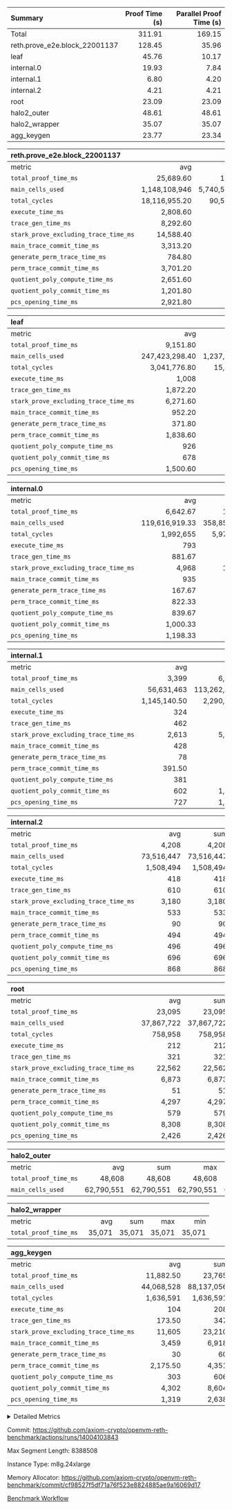 | Summary | Proof Time (s) | Parallel Proof Time (s) |
|:---|---:|---:|
| Total |  311.91 |  169.15 |
| reth.prove_e2e.block_22001137 |  128.45 |  35.96 |
| leaf |  45.76 |  10.17 |
| internal.0 |  19.93 |  7.84 |
| internal.1 |  6.80 |  4.20 |
| internal.2 |  4.21 |  4.21 |
| root |  23.09 |  23.09 |
| halo2_outer |  48.61 |  48.61 |
| halo2_wrapper |  35.07 |  35.07 |
| agg_keygen |  23.77 |  23.34 |


| reth.prove_e2e.block_22001137 |||||
|:---|---:|---:|---:|---:|
|metric|avg|sum|max|min|
| `total_proof_time_ms ` |  25,689.60 |  128,448 |  35,963 |  2,039 |
| `main_cells_used     ` |  1,148,108,946 |  5,740,544,730 |  1,892,369,878 |  18,963,038 |
| `total_cycles        ` |  18,116,955.20 |  90,584,776 |  24,509,872 |  82,110 |
| `execute_time_ms     ` |  2,808.60 |  14,043 |  4,366 |  21 |
| `trace_gen_time_ms   ` |  8,292.60 |  41,463 |  11,863 |  610 |
| `stark_prove_excluding_trace_time_ms` |  14,588.40 |  72,942 |  20,693 |  1,408 |
| `main_trace_commit_time_ms` |  3,313.20 |  16,566 |  5,234 |  183 |
| `generate_perm_trace_time_ms` |  784.80 |  3,924 |  1,053 |  44 |
| `perm_trace_commit_time_ms` |  3,701.20 |  18,506 |  5,219 |  190 |
| `quotient_poly_compute_time_ms` |  2,651.60 |  13,258 |  4,242 |  133 |
| `quotient_poly_commit_time_ms` |  1,201.80 |  6,009 |  1,512 |  187 |
| `pcs_opening_time_ms ` |  2,921.80 |  14,609 |  3,685 |  664 |

| leaf |||||
|:---|---:|---:|---:|---:|
|metric|avg|sum|max|min|
| `total_proof_time_ms ` |  9,151.80 |  45,759 |  10,172 |  5,742 |
| `main_cells_used     ` |  247,423,298.40 |  1,237,116,492 |  280,087,364 |  150,595,956 |
| `total_cycles        ` |  3,041,776.80 |  15,208,884 |  3,458,119 |  1,915,832 |
| `execute_time_ms     ` |  1,008 |  5,040 |  1,115 |  692 |
| `trace_gen_time_ms   ` |  1,872.20 |  9,361 |  2,134 |  1,154 |
| `stark_prove_excluding_trace_time_ms` |  6,271.60 |  31,358 |  6,928 |  3,896 |
| `main_trace_commit_time_ms` |  952.20 |  4,761 |  1,060 |  552 |
| `generate_perm_trace_time_ms` |  371.80 |  1,859 |  419 |  218 |
| `perm_trace_commit_time_ms` |  1,838.60 |  9,193 |  2,047 |  1,086 |
| `quotient_poly_compute_time_ms` |  926 |  4,630 |  1,021 |  576 |
| `quotient_poly_commit_time_ms` |  678 |  3,390 |  735 |  455 |
| `pcs_opening_time_ms ` |  1,500.60 |  7,503 |  1,660 |  1,004 |

| internal.0 |||||
|:---|---:|---:|---:|---:|
|metric|avg|sum|max|min|
| `total_proof_time_ms ` |  6,642.67 |  19,928 |  7,837 |  4,267 |
| `main_cells_used     ` |  119,616,919.33 |  358,850,758 |  143,740,647 |  71,371,210 |
| `total_cycles        ` |  1,992,655 |  5,977,965 |  2,397,587 |  1,182,923 |
| `execute_time_ms     ` |  793 |  2,379 |  961 |  462 |
| `trace_gen_time_ms   ` |  881.67 |  2,645 |  1,047 |  553 |
| `stark_prove_excluding_trace_time_ms` |  4,968 |  14,904 |  5,829 |  3,252 |
| `main_trace_commit_time_ms` |  935 |  2,805 |  1,133 |  539 |
| `generate_perm_trace_time_ms` |  167.67 |  503 |  205 |  99 |
| `perm_trace_commit_time_ms` |  822.33 |  2,467 |  993 |  498 |
| `quotient_poly_compute_time_ms` |  839.67 |  2,519 |  1,016 |  507 |
| `quotient_poly_commit_time_ms` |  1,000.33 |  3,001 |  1,132 |  745 |
| `pcs_opening_time_ms ` |  1,198.33 |  3,595 |  1,370 |  860 |

| internal.1 |||||
|:---|---:|---:|---:|---:|
|metric|avg|sum|max|min|
| `total_proof_time_ms ` |  3,399 |  6,798 |  4,198 |  2,600 |
| `main_cells_used     ` |  56,631,463 |  113,262,926 |  75,402,319 |  37,860,607 |
| `total_cycles        ` |  1,145,140.50 |  2,290,281 |  1,531,824 |  758,457 |
| `execute_time_ms     ` |  324 |  648 |  437 |  211 |
| `trace_gen_time_ms   ` |  462 |  924 |  608 |  316 |
| `stark_prove_excluding_trace_time_ms` |  2,613 |  5,226 |  3,153 |  2,073 |
| `main_trace_commit_time_ms` |  428 |  856 |  525 |  331 |
| `generate_perm_trace_time_ms` |  78 |  156 |  97 |  59 |
| `perm_trace_commit_time_ms` |  391.50 |  783 |  487 |  296 |
| `quotient_poly_compute_time_ms` |  381 |  762 |  484 |  278 |
| `quotient_poly_commit_time_ms` |  602 |  1,204 |  691 |  513 |
| `pcs_opening_time_ms ` |  727 |  1,454 |  864 |  590 |

| internal.2 |||||
|:---|---:|---:|---:|---:|
|metric|avg|sum|max|min|
| `total_proof_time_ms ` |  4,208 |  4,208 |  4,208 |  4,208 |
| `main_cells_used     ` |  73,516,447 |  73,516,447 |  73,516,447 |  73,516,447 |
| `total_cycles        ` |  1,508,494 |  1,508,494 |  1,508,494 |  1,508,494 |
| `execute_time_ms     ` |  418 |  418 |  418 |  418 |
| `trace_gen_time_ms   ` |  610 |  610 |  610 |  610 |
| `stark_prove_excluding_trace_time_ms` |  3,180 |  3,180 |  3,180 |  3,180 |
| `main_trace_commit_time_ms` |  533 |  533 |  533 |  533 |
| `generate_perm_trace_time_ms` |  90 |  90 |  90 |  90 |
| `perm_trace_commit_time_ms` |  494 |  494 |  494 |  494 |
| `quotient_poly_compute_time_ms` |  496 |  496 |  496 |  496 |
| `quotient_poly_commit_time_ms` |  696 |  696 |  696 |  696 |
| `pcs_opening_time_ms ` |  868 |  868 |  868 |  868 |

| root |||||
|:---|---:|---:|---:|---:|
|metric|avg|sum|max|min|
| `total_proof_time_ms ` |  23,095 |  23,095 |  23,095 |  23,095 |
| `main_cells_used     ` |  37,867,722 |  37,867,722 |  37,867,722 |  37,867,722 |
| `total_cycles        ` |  758,958 |  758,958 |  758,958 |  758,958 |
| `execute_time_ms     ` |  212 |  212 |  212 |  212 |
| `trace_gen_time_ms   ` |  321 |  321 |  321 |  321 |
| `stark_prove_excluding_trace_time_ms` |  22,562 |  22,562 |  22,562 |  22,562 |
| `main_trace_commit_time_ms` |  6,873 |  6,873 |  6,873 |  6,873 |
| `generate_perm_trace_time_ms` |  51 |  51 |  51 |  51 |
| `perm_trace_commit_time_ms` |  4,297 |  4,297 |  4,297 |  4,297 |
| `quotient_poly_compute_time_ms` |  579 |  579 |  579 |  579 |
| `quotient_poly_commit_time_ms` |  8,308 |  8,308 |  8,308 |  8,308 |
| `pcs_opening_time_ms ` |  2,426 |  2,426 |  2,426 |  2,426 |

| halo2_outer |||||
|:---|---:|---:|---:|---:|
|metric|avg|sum|max|min|
| `total_proof_time_ms ` |  48,608 |  48,608 |  48,608 |  48,608 |
| `main_cells_used     ` |  62,790,551 |  62,790,551 |  62,790,551 |  62,790,551 |

| halo2_wrapper |||||
|:---|---:|---:|---:|---:|
|metric|avg|sum|max|min|
| `total_proof_time_ms ` |  35,071 |  35,071 |  35,071 |  35,071 |

| agg_keygen |||||
|:---|---:|---:|---:|---:|
|metric|avg|sum|max|min|
| `total_proof_time_ms ` |  11,882.50 |  23,765 |  23,336 |  429 |
| `main_cells_used     ` |  44,068,528 |  88,137,056 |  87,208,985 |  928,071 |
| `total_cycles        ` |  1,636,591 |  1,636,591 |  1,636,591 |  1,636,591 |
| `execute_time_ms     ` |  104 |  208 |  208 |  0 |
| `trace_gen_time_ms   ` |  173.50 |  347 |  319 |  28 |
| `stark_prove_excluding_trace_time_ms` |  11,605 |  23,210 |  22,809 |  401 |
| `main_trace_commit_time_ms` |  3,459 |  6,918 |  6,867 |  51 |
| `generate_perm_trace_time_ms` |  30 |  60 |  50 |  10 |
| `perm_trace_commit_time_ms` |  2,175.50 |  4,351 |  4,302 |  49 |
| `quotient_poly_compute_time_ms` |  303 |  606 |  578 |  28 |
| `quotient_poly_commit_time_ms` |  4,302 |  8,604 |  8,545 |  59 |
| `pcs_opening_time_ms ` |  1,319 |  2,638 |  2,439 |  199 |



<details>
<summary>Detailed Metrics</summary>

| air_name | block_number | quotient_deg | interactions | constraints |
| --- | --- | --- | --- | --- |
| AccessAdapterAir<16> | 22001137 | 2 | 5 | 12 | 
| AccessAdapterAir<2> | 22001137 | 2 | 5 | 12 | 
| AccessAdapterAir<32> | 22001137 | 2 | 5 | 12 | 
| AccessAdapterAir<4> | 22001137 | 2 | 5 | 12 | 
| AccessAdapterAir<8> | 22001137 | 2 | 5 | 12 | 
| BitwiseOperationLookupAir<8> | 22001137 | 2 | 2 | 4 | 
| KeccakVmAir | 22001137 | 2 | 321 | 4,513 | 
| MemoryMerkleAir<8> | 22001137 | 2 | 4 | 39 | 
| PersistentBoundaryAir<8> | 22001137 | 2 | 3 | 7 | 
| PhantomAir | 22001137 | 2 | 3 | 5 | 
| Poseidon2PeripheryAir<BabyBearParameters>, 1> | 22001137 | 2 | 1 | 286 | 
| ProgramAir | 22001137 | 1 | 1 | 4 | 
| RangeTupleCheckerAir<2> | 22001137 | 1 | 1 | 4 | 
| Rv32HintStoreAir | 22001137 | 2 | 18 | 28 | 
| Sha256VmAir | 22001137 | 2 | 50 | 663 | 
| VariableRangeCheckerAir | 22001137 | 1 | 1 | 4 | 
| VmAirWrapper<Rv32BaseAluAdapterAir, BaseAluCoreAir<4, 8> | 22001137 | 2 | 20 | 37 | 
| VmAirWrapper<Rv32BaseAluAdapterAir, LessThanCoreAir<4, 8> | 22001137 | 2 | 18 | 40 | 
| VmAirWrapper<Rv32BaseAluAdapterAir, ShiftCoreAir<4, 8> | 22001137 | 2 | 24 | 91 | 
| VmAirWrapper<Rv32BranchAdapterAir, BranchEqualCoreAir<4> | 22001137 | 2 | 11 | 20 | 
| VmAirWrapper<Rv32BranchAdapterAir, BranchLessThanCoreAir<4, 8> | 22001137 | 2 | 13 | 35 | 
| VmAirWrapper<Rv32CondRdWriteAdapterAir, Rv32JalLuiCoreAir> | 22001137 | 2 | 10 | 18 | 
| VmAirWrapper<Rv32HeapAdapterAir<2, 32, 32>, BaseAluCoreAir<32, 8> | 22001137 | 2 | 61 | 126 | 
| VmAirWrapper<Rv32HeapAdapterAir<2, 32, 32>, LessThanCoreAir<32, 8> | 22001137 | 2 | 31 | 129 | 
| VmAirWrapper<Rv32HeapAdapterAir<2, 32, 32>, MultiplicationCoreAir<32, 8> | 22001137 | 2 | 61 | 57 | 
| VmAirWrapper<Rv32HeapAdapterAir<2, 32, 32>, ShiftCoreAir<32, 8> | 22001137 | 2 | 79 | 2,161 | 
| VmAirWrapper<Rv32HeapBranchAdapterAir<2, 32>, BranchEqualCoreAir<32> | 22001137 | 2 | 20 | 55 | 
| VmAirWrapper<Rv32HeapBranchAdapterAir<2, 32>, BranchLessThanCoreAir<32, 8> | 22001137 | 2 | 22 | 126 | 
| VmAirWrapper<Rv32IsEqualModAdapterAir<2, 1, 32, 32>, ModularIsEqualCoreAir<32, 4, 8> | 22001137 | 2 | 25 | 225 | 
| VmAirWrapper<Rv32IsEqualModAdapterAir<2, 3, 16, 48>, ModularIsEqualCoreAir<48, 4, 8> | 22001137 | 2 | 41 | 333 | 
| VmAirWrapper<Rv32JalrAdapterAir, Rv32JalrCoreAir> | 22001137 | 2 | 16 | 20 | 
| VmAirWrapper<Rv32LoadStoreAdapterAir, LoadSignExtendCoreAir<4, 8> | 22001137 | 2 | 18 | 33 | 
| VmAirWrapper<Rv32LoadStoreAdapterAir, LoadStoreCoreAir<4> | 22001137 | 2 | 17 | 40 | 
| VmAirWrapper<Rv32MultAdapterAir, DivRemCoreAir<4, 8> | 22001137 | 2 | 25 | 84 | 
| VmAirWrapper<Rv32MultAdapterAir, MulHCoreAir<4, 8> | 22001137 | 2 | 24 | 31 | 
| VmAirWrapper<Rv32MultAdapterAir, MultiplicationCoreAir<4, 8> | 22001137 | 2 | 19 | 19 | 
| VmAirWrapper<Rv32RdWriteAdapterAir, Rv32AuipcCoreAir> | 22001137 | 2 | 12 | 14 | 
| VmAirWrapper<Rv32VecHeapAdapterAir<1, 2, 2, 32, 32>, FieldExpressionCoreAir> | 22001137 | 2 | 415 | 480 | 
| VmAirWrapper<Rv32VecHeapAdapterAir<1, 6, 6, 16, 16>, FieldExpressionCoreAir> | 22001137 | 2 | 832 | 921 | 
| VmAirWrapper<Rv32VecHeapAdapterAir<2, 1, 1, 32, 32>, FieldExpressionCoreAir> | 22001137 | 2 | 158 | 190 | 
| VmAirWrapper<Rv32VecHeapAdapterAir<2, 2, 2, 32, 32>, FieldExpressionCoreAir> | 22001137 | 2 | 428 | 457 | 
| VmAirWrapper<Rv32VecHeapAdapterAir<2, 3, 3, 16, 16>, FieldExpressionCoreAir> | 22001137 | 2 | 246 | 288 | 
| VmAirWrapper<Rv32VecHeapAdapterAir<2, 6, 6, 16, 16>, FieldExpressionCoreAir> | 22001137 | 2 | 668 | 701 | 
| VmConnectorAir | 22001137 | 2 | 5 | 11 | 

| block_number | execute_time_ms |
| --- | --- |
| 22001137 | 213 | 

| group | air_name | block_number | rows | quotient_deg | prep_cols | perm_cols | main_cols | interactions | constraints | cells |
| --- | --- | --- | --- | --- | --- | --- | --- | --- | --- | --- |
| agg_keygen | AccessAdapterAir<16> | 22001137 |  | 2 |  |  |  | 5 | 12 |  | 
| agg_keygen | AccessAdapterAir<2> | 22001137 | 524,288 | 8 |  | 16 | 11 | 5 | 12 | 14,155,776 | 
| agg_keygen | AccessAdapterAir<32> | 22001137 |  | 2 |  |  |  | 5 | 12 |  | 
| agg_keygen | AccessAdapterAir<4> | 22001137 | 262,144 | 8 |  | 16 | 13 | 5 | 12 | 7,602,176 | 
| agg_keygen | AccessAdapterAir<8> | 22001137 | 8,192 | 8 |  | 16 | 17 | 5 | 12 | 270,336 | 
| agg_keygen | BitwiseOperationLookupAir<8> | 22001137 |  | 2 |  |  |  | 2 | 4 |  | 
| agg_keygen | FriReducedOpeningAir | 22001137 | 524,288 | 8 |  | 84 | 27 | 39 | 71 | 58,195,968 | 
| agg_keygen | JalRangeCheckAir | 22001137 | 65,536 | 8 |  | 28 | 12 | 9 | 14 | 2,621,440 | 
| agg_keygen | MemoryMerkleAir<8> | 22001137 |  | 2 |  |  |  | 4 | 39 |  | 
| agg_keygen | NativePoseidon2Air<BabyBearParameters>, 1> | 22001137 | 65,536 | 8 |  | 312 | 398 | 136 | 572 | 46,530,560 | 
| agg_keygen | PersistentBoundaryAir<8> | 22001137 |  | 2 |  |  |  | 3 | 7 |  | 
| agg_keygen | PhantomAir | 22001137 | 32,768 | 4 |  | 12 | 6 | 3 | 5 | 589,824 | 
| agg_keygen | Poseidon2PeripheryAir<BabyBearParameters>, 1> | 22001137 |  | 2 |  |  |  | 1 | 286 |  | 
| agg_keygen | ProgramAir | 22001137 | 131,072 | 1 |  | 8 | 10 | 1 | 4 | 2,359,296 | 
| agg_keygen | RangeTupleCheckerAir<2> | 22001137 |  | 1 |  |  |  | 1 | 4 |  | 
| agg_keygen | Rv32HintStoreAir | 22001137 |  | 2 |  |  |  | 18 | 28 |  | 
| agg_keygen | VariableRangeCheckerAir | 22001137 | 262,144 | 1 | 2 | 8 | 1 | 1 | 4 | 2,359,296 | 
| agg_keygen | VmAirWrapper<AluNativeAdapterAir, FieldArithmeticCoreAir> | 22001137 | 1,048,576 | 8 |  | 36 | 29 | 15 | 27 | 68,157,440 | 
| agg_keygen | VmAirWrapper<BranchNativeAdapterAir, BranchEqualCoreAir<1> | 22001137 | 262,144 | 8 |  | 28 | 23 | 11 | 25 | 13,369,344 | 
| agg_keygen | VmAirWrapper<NativeAdapterAir<2, 0>, PublicValuesCoreAir> | 22001137 | 64 | 8 |  | 28 | 27 | 11 | 30 | 3,520 | 
| agg_keygen | VmAirWrapper<NativeLoadStoreAdapterAir<1>, NativeLoadStoreCoreAir<1> | 22001137 | 524,288 | 8 |  | 40 | 21 | 15 | 20 | 31,981,568 | 
| agg_keygen | VmAirWrapper<NativeLoadStoreAdapterAir<4>, NativeLoadStoreCoreAir<4> | 22001137 | 131,072 | 8 |  | 40 | 27 | 15 | 20 | 8,781,824 | 
| agg_keygen | VmAirWrapper<NativeVectorizedAdapterAir<4>, FieldExtensionCoreAir> | 22001137 | 131,072 | 8 |  | 36 | 38 | 15 | 27 | 9,699,328 | 
| agg_keygen | VmAirWrapper<Rv32BaseAluAdapterAir, BaseAluCoreAir<4, 8> | 22001137 |  | 2 |  |  |  | 20 | 37 |  | 
| agg_keygen | VmAirWrapper<Rv32BaseAluAdapterAir, LessThanCoreAir<4, 8> | 22001137 |  | 2 |  |  |  | 18 | 40 |  | 
| agg_keygen | VmAirWrapper<Rv32BaseAluAdapterAir, ShiftCoreAir<4, 8> | 22001137 |  | 2 |  |  |  | 24 | 91 |  | 
| agg_keygen | VmAirWrapper<Rv32BranchAdapterAir, BranchEqualCoreAir<4> | 22001137 |  | 2 |  |  |  | 11 | 20 |  | 
| agg_keygen | VmAirWrapper<Rv32BranchAdapterAir, BranchLessThanCoreAir<4, 8> | 22001137 |  | 2 |  |  |  | 13 | 35 |  | 
| agg_keygen | VmAirWrapper<Rv32CondRdWriteAdapterAir, Rv32JalLuiCoreAir> | 22001137 |  | 2 |  |  |  | 10 | 18 |  | 
| agg_keygen | VmAirWrapper<Rv32JalrAdapterAir, Rv32JalrCoreAir> | 22001137 |  | 2 |  |  |  | 16 | 20 |  | 
| agg_keygen | VmAirWrapper<Rv32LoadStoreAdapterAir, LoadSignExtendCoreAir<4, 8> | 22001137 |  | 2 |  |  |  | 18 | 33 |  | 
| agg_keygen | VmAirWrapper<Rv32LoadStoreAdapterAir, LoadStoreCoreAir<4> | 22001137 |  | 2 |  |  |  | 17 | 40 |  | 
| agg_keygen | VmAirWrapper<Rv32MultAdapterAir, DivRemCoreAir<4, 8> | 22001137 |  | 2 |  |  |  | 25 | 84 |  | 
| agg_keygen | VmAirWrapper<Rv32MultAdapterAir, MulHCoreAir<4, 8> | 22001137 |  | 2 |  |  |  | 24 | 31 |  | 
| agg_keygen | VmAirWrapper<Rv32MultAdapterAir, MultiplicationCoreAir<4, 8> | 22001137 |  | 2 |  |  |  | 19 | 19 |  | 
| agg_keygen | VmAirWrapper<Rv32RdWriteAdapterAir, Rv32AuipcCoreAir> | 22001137 |  | 2 |  |  |  | 12 | 14 |  | 
| agg_keygen | VmConnectorAir | 22001137 | 2 | 8 | 1 | 16 | 5 | 5 | 11 | 42 | 
| agg_keygen | VolatileBoundaryAir | 22001137 | 131,072 | 8 |  | 20 | 12 | 7 | 19 | 4,194,304 | 

| group | air_name | block_number | idx | rows | prep_cols | perm_cols | main_cols | cells |
| --- | --- | --- | --- | --- | --- | --- | --- | --- |
| internal.0 | AccessAdapterAir<2> | 22001137 | 0 | 1,048,576 |  | 12 | 11 | 24,117,248 | 
| internal.0 | AccessAdapterAir<2> | 22001137 | 1 | 1,048,576 |  | 12 | 11 | 24,117,248 | 
| internal.0 | AccessAdapterAir<2> | 22001137 | 2 | 524,288 |  | 12 | 11 | 12,058,624 | 
| internal.0 | AccessAdapterAir<4> | 22001137 | 0 | 262,144 |  | 12 | 13 | 6,553,600 | 
| internal.0 | AccessAdapterAir<4> | 22001137 | 1 | 262,144 |  | 12 | 13 | 6,553,600 | 
| internal.0 | AccessAdapterAir<4> | 22001137 | 2 | 262,144 |  | 12 | 13 | 6,553,600 | 
| internal.0 | AccessAdapterAir<8> | 22001137 | 0 | 8,192 |  | 12 | 17 | 237,568 | 
| internal.0 | AccessAdapterAir<8> | 22001137 | 1 | 8,192 |  | 12 | 17 | 237,568 | 
| internal.0 | AccessAdapterAir<8> | 22001137 | 2 | 4,096 |  | 12 | 17 | 118,784 | 
| internal.0 | FriReducedOpeningAir | 22001137 | 0 | 1,048,576 |  | 44 | 27 | 74,448,896 | 
| internal.0 | FriReducedOpeningAir | 22001137 | 1 | 1,048,576 |  | 44 | 27 | 74,448,896 | 
| internal.0 | FriReducedOpeningAir | 22001137 | 2 | 524,288 |  | 44 | 27 | 37,224,448 | 
| internal.0 | JalRangeCheckAir | 22001137 | 0 | 131,072 |  | 16 | 12 | 3,670,016 | 
| internal.0 | JalRangeCheckAir | 22001137 | 1 | 131,072 |  | 16 | 12 | 3,670,016 | 
| internal.0 | JalRangeCheckAir | 22001137 | 2 | 65,536 |  | 16 | 12 | 1,835,008 | 
| internal.0 | NativePoseidon2Air<BabyBearParameters>, 1> | 22001137 | 0 | 262,144 |  | 160 | 398 | 146,276,352 | 
| internal.0 | NativePoseidon2Air<BabyBearParameters>, 1> | 22001137 | 1 | 262,144 |  | 160 | 398 | 146,276,352 | 
| internal.0 | NativePoseidon2Air<BabyBearParameters>, 1> | 22001137 | 2 | 65,536 |  | 160 | 398 | 36,569,088 | 
| internal.0 | PhantomAir | 22001137 | 0 | 65,536 |  | 8 | 6 | 917,504 | 
| internal.0 | PhantomAir | 22001137 | 1 | 65,536 |  | 8 | 6 | 917,504 | 
| internal.0 | PhantomAir | 22001137 | 2 | 16,384 |  | 8 | 6 | 229,376 | 
| internal.0 | ProgramAir | 22001137 | 0 | 131,072 |  | 8 | 10 | 2,359,296 | 
| internal.0 | ProgramAir | 22001137 | 1 | 131,072 |  | 8 | 10 | 2,359,296 | 
| internal.0 | ProgramAir | 22001137 | 2 | 131,072 |  | 8 | 10 | 2,359,296 | 
| internal.0 | VariableRangeCheckerAir | 22001137 | 0 | 262,144 | 2 | 8 | 1 | 2,359,296 | 
| internal.0 | VariableRangeCheckerAir | 22001137 | 1 | 262,144 | 2 | 8 | 1 | 2,359,296 | 
| internal.0 | VariableRangeCheckerAir | 22001137 | 2 | 262,144 | 2 | 8 | 1 | 2,359,296 | 
| internal.0 | VmAirWrapper<AluNativeAdapterAir, FieldArithmeticCoreAir> | 22001137 | 0 | 2,097,152 |  | 20 | 29 | 102,760,448 | 
| internal.0 | VmAirWrapper<AluNativeAdapterAir, FieldArithmeticCoreAir> | 22001137 | 1 | 2,097,152 |  | 20 | 29 | 102,760,448 | 
| internal.0 | VmAirWrapper<AluNativeAdapterAir, FieldArithmeticCoreAir> | 22001137 | 2 | 1,048,576 |  | 20 | 29 | 51,380,224 | 
| internal.0 | VmAirWrapper<BranchNativeAdapterAir, BranchEqualCoreAir<1> | 22001137 | 0 | 262,144 |  | 16 | 23 | 10,223,616 | 
| internal.0 | VmAirWrapper<BranchNativeAdapterAir, BranchEqualCoreAir<1> | 22001137 | 1 | 262,144 |  | 16 | 23 | 10,223,616 | 
| internal.0 | VmAirWrapper<BranchNativeAdapterAir, BranchEqualCoreAir<1> | 22001137 | 2 | 131,072 |  | 16 | 23 | 5,111,808 | 
| internal.0 | VmAirWrapper<NativeAdapterAir<2, 0>, PublicValuesCoreAir> | 22001137 | 0 | 64 |  | 16 | 23 | 2,496 | 
| internal.0 | VmAirWrapper<NativeAdapterAir<2, 0>, PublicValuesCoreAir> | 22001137 | 1 | 64 |  | 16 | 23 | 2,496 | 
| internal.0 | VmAirWrapper<NativeAdapterAir<2, 0>, PublicValuesCoreAir> | 22001137 | 2 | 64 |  | 16 | 23 | 2,496 | 
| internal.0 | VmAirWrapper<NativeLoadStoreAdapterAir<1>, NativeLoadStoreCoreAir<1> | 22001137 | 0 | 524,288 |  | 24 | 21 | 23,592,960 | 
| internal.0 | VmAirWrapper<NativeLoadStoreAdapterAir<1>, NativeLoadStoreCoreAir<1> | 22001137 | 1 | 524,288 |  | 24 | 21 | 23,592,960 | 
| internal.0 | VmAirWrapper<NativeLoadStoreAdapterAir<1>, NativeLoadStoreCoreAir<1> | 22001137 | 2 | 262,144 |  | 24 | 21 | 11,796,480 | 
| internal.0 | VmAirWrapper<NativeLoadStoreAdapterAir<4>, NativeLoadStoreCoreAir<4> | 22001137 | 0 | 262,144 |  | 24 | 27 | 13,369,344 | 
| internal.0 | VmAirWrapper<NativeLoadStoreAdapterAir<4>, NativeLoadStoreCoreAir<4> | 22001137 | 1 | 262,144 |  | 24 | 27 | 13,369,344 | 
| internal.0 | VmAirWrapper<NativeLoadStoreAdapterAir<4>, NativeLoadStoreCoreAir<4> | 22001137 | 2 | 131,072 |  | 24 | 27 | 6,684,672 | 
| internal.0 | VmAirWrapper<NativeVectorizedAdapterAir<4>, FieldExtensionCoreAir> | 22001137 | 0 | 262,144 |  | 20 | 38 | 15,204,352 | 
| internal.0 | VmAirWrapper<NativeVectorizedAdapterAir<4>, FieldExtensionCoreAir> | 22001137 | 1 | 262,144 |  | 20 | 38 | 15,204,352 | 
| internal.0 | VmAirWrapper<NativeVectorizedAdapterAir<4>, FieldExtensionCoreAir> | 22001137 | 2 | 131,072 |  | 20 | 38 | 7,602,176 | 
| internal.0 | VmConnectorAir | 22001137 | 0 | 2 | 1 | 12 | 5 | 34 | 
| internal.0 | VmConnectorAir | 22001137 | 1 | 2 | 1 | 12 | 5 | 34 | 
| internal.0 | VmConnectorAir | 22001137 | 2 | 2 | 1 | 12 | 5 | 34 | 
| internal.0 | VolatileBoundaryAir | 22001137 | 0 | 262,144 |  | 12 | 12 | 6,291,456 | 
| internal.0 | VolatileBoundaryAir | 22001137 | 1 | 262,144 |  | 12 | 12 | 6,291,456 | 
| internal.0 | VolatileBoundaryAir | 22001137 | 2 | 262,144 |  | 12 | 12 | 6,291,456 | 
| internal.1 | AccessAdapterAir<2> | 22001137 | 3 | 524,288 |  | 12 | 11 | 12,058,624 | 
| internal.1 | AccessAdapterAir<2> | 22001137 | 4 | 262,144 |  | 12 | 11 | 6,029,312 | 
| internal.1 | AccessAdapterAir<4> | 22001137 | 3 | 262,144 |  | 12 | 13 | 6,553,600 | 
| internal.1 | AccessAdapterAir<4> | 22001137 | 4 | 131,072 |  | 12 | 13 | 3,276,800 | 
| internal.1 | AccessAdapterAir<8> | 22001137 | 3 | 8,192 |  | 12 | 17 | 237,568 | 
| internal.1 | AccessAdapterAir<8> | 22001137 | 4 | 4,096 |  | 12 | 17 | 118,784 | 
| internal.1 | FriReducedOpeningAir | 22001137 | 3 | 262,144 |  | 44 | 27 | 18,612,224 | 
| internal.1 | FriReducedOpeningAir | 22001137 | 4 | 131,072 |  | 44 | 27 | 9,306,112 | 
| internal.1 | JalRangeCheckAir | 22001137 | 3 | 65,536 |  | 16 | 12 | 1,835,008 | 
| internal.1 | JalRangeCheckAir | 22001137 | 4 | 32,768 |  | 16 | 12 | 917,504 | 
| internal.1 | NativePoseidon2Air<BabyBearParameters>, 1> | 22001137 | 3 | 65,536 |  | 160 | 398 | 36,569,088 | 
| internal.1 | NativePoseidon2Air<BabyBearParameters>, 1> | 22001137 | 4 | 32,768 |  | 160 | 398 | 18,284,544 | 
| internal.1 | PhantomAir | 22001137 | 3 | 16,384 |  | 8 | 6 | 229,376 | 
| internal.1 | PhantomAir | 22001137 | 4 | 8,192 |  | 8 | 6 | 114,688 | 
| internal.1 | ProgramAir | 22001137 | 3 | 131,072 |  | 8 | 10 | 2,359,296 | 
| internal.1 | ProgramAir | 22001137 | 4 | 131,072 |  | 8 | 10 | 2,359,296 | 
| internal.1 | VariableRangeCheckerAir | 22001137 | 3 | 262,144 | 2 | 8 | 1 | 2,359,296 | 
| internal.1 | VariableRangeCheckerAir | 22001137 | 4 | 262,144 | 2 | 8 | 1 | 2,359,296 | 
| internal.1 | VmAirWrapper<AluNativeAdapterAir, FieldArithmeticCoreAir> | 22001137 | 3 | 1,048,576 |  | 20 | 29 | 51,380,224 | 
| internal.1 | VmAirWrapper<AluNativeAdapterAir, FieldArithmeticCoreAir> | 22001137 | 4 | 524,288 |  | 20 | 29 | 25,690,112 | 
| internal.1 | VmAirWrapper<BranchNativeAdapterAir, BranchEqualCoreAir<1> | 22001137 | 3 | 262,144 |  | 16 | 23 | 10,223,616 | 
| internal.1 | VmAirWrapper<BranchNativeAdapterAir, BranchEqualCoreAir<1> | 22001137 | 4 | 131,072 |  | 16 | 23 | 5,111,808 | 
| internal.1 | VmAirWrapper<NativeAdapterAir<2, 0>, PublicValuesCoreAir> | 22001137 | 3 | 64 |  | 16 | 23 | 2,496 | 
| internal.1 | VmAirWrapper<NativeAdapterAir<2, 0>, PublicValuesCoreAir> | 22001137 | 4 | 64 |  | 16 | 23 | 2,496 | 
| internal.1 | VmAirWrapper<NativeLoadStoreAdapterAir<1>, NativeLoadStoreCoreAir<1> | 22001137 | 3 | 524,288 |  | 24 | 21 | 23,592,960 | 
| internal.1 | VmAirWrapper<NativeLoadStoreAdapterAir<1>, NativeLoadStoreCoreAir<1> | 22001137 | 4 | 262,144 |  | 24 | 21 | 11,796,480 | 
| internal.1 | VmAirWrapper<NativeLoadStoreAdapterAir<4>, NativeLoadStoreCoreAir<4> | 22001137 | 3 | 131,072 |  | 24 | 27 | 6,684,672 | 
| internal.1 | VmAirWrapper<NativeLoadStoreAdapterAir<4>, NativeLoadStoreCoreAir<4> | 22001137 | 4 | 65,536 |  | 24 | 27 | 3,342,336 | 
| internal.1 | VmAirWrapper<NativeVectorizedAdapterAir<4>, FieldExtensionCoreAir> | 22001137 | 3 | 131,072 |  | 20 | 38 | 7,602,176 | 
| internal.1 | VmAirWrapper<NativeVectorizedAdapterAir<4>, FieldExtensionCoreAir> | 22001137 | 4 | 65,536 |  | 20 | 38 | 3,801,088 | 
| internal.1 | VmConnectorAir | 22001137 | 3 | 2 | 1 | 12 | 5 | 34 | 
| internal.1 | VmConnectorAir | 22001137 | 4 | 2 | 1 | 12 | 5 | 34 | 
| internal.1 | VolatileBoundaryAir | 22001137 | 3 | 131,072 |  | 12 | 12 | 3,145,728 | 
| internal.1 | VolatileBoundaryAir | 22001137 | 4 | 131,072 |  | 12 | 12 | 3,145,728 | 
| internal.2 | AccessAdapterAir<2> | 22001137 | 5 | 524,288 |  | 12 | 11 | 12,058,624 | 
| internal.2 | AccessAdapterAir<4> | 22001137 | 5 | 262,144 |  | 12 | 13 | 6,553,600 | 
| internal.2 | AccessAdapterAir<8> | 22001137 | 5 | 8,192 |  | 12 | 17 | 237,568 | 
| internal.2 | FriReducedOpeningAir | 22001137 | 5 | 262,144 |  | 44 | 27 | 18,612,224 | 
| internal.2 | JalRangeCheckAir | 22001137 | 5 | 65,536 |  | 16 | 12 | 1,835,008 | 
| internal.2 | NativePoseidon2Air<BabyBearParameters>, 1> | 22001137 | 5 | 65,536 |  | 160 | 398 | 36,569,088 | 
| internal.2 | PhantomAir | 22001137 | 5 | 16,384 |  | 8 | 6 | 229,376 | 
| internal.2 | ProgramAir | 22001137 | 5 | 131,072 |  | 8 | 10 | 2,359,296 | 
| internal.2 | VariableRangeCheckerAir | 22001137 | 5 | 262,144 | 2 | 8 | 1 | 2,359,296 | 
| internal.2 | VmAirWrapper<AluNativeAdapterAir, FieldArithmeticCoreAir> | 22001137 | 5 | 1,048,576 |  | 20 | 29 | 51,380,224 | 
| internal.2 | VmAirWrapper<BranchNativeAdapterAir, BranchEqualCoreAir<1> | 22001137 | 5 | 262,144 |  | 16 | 23 | 10,223,616 | 
| internal.2 | VmAirWrapper<NativeAdapterAir<2, 0>, PublicValuesCoreAir> | 22001137 | 5 | 64 |  | 16 | 23 | 2,496 | 
| internal.2 | VmAirWrapper<NativeLoadStoreAdapterAir<1>, NativeLoadStoreCoreAir<1> | 22001137 | 5 | 524,288 |  | 24 | 21 | 23,592,960 | 
| internal.2 | VmAirWrapper<NativeLoadStoreAdapterAir<4>, NativeLoadStoreCoreAir<4> | 22001137 | 5 | 131,072 |  | 24 | 27 | 6,684,672 | 
| internal.2 | VmAirWrapper<NativeVectorizedAdapterAir<4>, FieldExtensionCoreAir> | 22001137 | 5 | 131,072 |  | 20 | 38 | 7,602,176 | 
| internal.2 | VmConnectorAir | 22001137 | 5 | 2 | 1 | 12 | 5 | 34 | 
| internal.2 | VolatileBoundaryAir | 22001137 | 5 | 131,072 |  | 12 | 12 | 3,145,728 | 
| leaf | AccessAdapterAir<2> | 22001137 | 0 | 2,097,152 |  | 16 | 11 | 56,623,104 | 
| leaf | AccessAdapterAir<2> | 22001137 | 1 | 2,097,152 |  | 16 | 11 | 56,623,104 | 
| leaf | AccessAdapterAir<2> | 22001137 | 2 | 2,097,152 |  | 16 | 11 | 56,623,104 | 
| leaf | AccessAdapterAir<2> | 22001137 | 3 | 2,097,152 |  | 16 | 11 | 56,623,104 | 
| leaf | AccessAdapterAir<2> | 22001137 | 4 | 1,048,576 |  | 16 | 11 | 28,311,552 | 
| leaf | AccessAdapterAir<4> | 22001137 | 0 | 1,048,576 |  | 16 | 13 | 30,408,704 | 
| leaf | AccessAdapterAir<4> | 22001137 | 1 | 1,048,576 |  | 16 | 13 | 30,408,704 | 
| leaf | AccessAdapterAir<4> | 22001137 | 2 | 1,048,576 |  | 16 | 13 | 30,408,704 | 
| leaf | AccessAdapterAir<4> | 22001137 | 3 | 1,048,576 |  | 16 | 13 | 30,408,704 | 
| leaf | AccessAdapterAir<4> | 22001137 | 4 | 524,288 |  | 16 | 13 | 15,204,352 | 
| leaf | AccessAdapterAir<8> | 22001137 | 0 | 32,768 |  | 16 | 17 | 1,081,344 | 
| leaf | AccessAdapterAir<8> | 22001137 | 1 | 32,768 |  | 16 | 17 | 1,081,344 | 
| leaf | AccessAdapterAir<8> | 22001137 | 2 | 32,768 |  | 16 | 17 | 1,081,344 | 
| leaf | AccessAdapterAir<8> | 22001137 | 3 | 32,768 |  | 16 | 17 | 1,081,344 | 
| leaf | AccessAdapterAir<8> | 22001137 | 4 | 16,384 |  | 16 | 17 | 540,672 | 
| leaf | FriReducedOpeningAir | 22001137 | 0 | 4,194,304 |  | 84 | 27 | 465,567,744 | 
| leaf | FriReducedOpeningAir | 22001137 | 1 | 4,194,304 |  | 84 | 27 | 465,567,744 | 
| leaf | FriReducedOpeningAir | 22001137 | 2 | 4,194,304 |  | 84 | 27 | 465,567,744 | 
| leaf | FriReducedOpeningAir | 22001137 | 3 | 4,194,304 |  | 84 | 27 | 465,567,744 | 
| leaf | FriReducedOpeningAir | 22001137 | 4 | 2,097,152 |  | 84 | 27 | 232,783,872 | 
| leaf | JalRangeCheckAir | 22001137 | 0 | 65,536 |  | 28 | 12 | 2,621,440 | 
| leaf | JalRangeCheckAir | 22001137 | 1 | 65,536 |  | 28 | 12 | 2,621,440 | 
| leaf | JalRangeCheckAir | 22001137 | 2 | 65,536 |  | 28 | 12 | 2,621,440 | 
| leaf | JalRangeCheckAir | 22001137 | 3 | 65,536 |  | 28 | 12 | 2,621,440 | 
| leaf | JalRangeCheckAir | 22001137 | 4 | 65,536 |  | 28 | 12 | 2,621,440 | 
| leaf | NativePoseidon2Air<BabyBearParameters>, 1> | 22001137 | 0 | 262,144 |  | 312 | 398 | 186,122,240 | 
| leaf | NativePoseidon2Air<BabyBearParameters>, 1> | 22001137 | 1 | 262,144 |  | 312 | 398 | 186,122,240 | 
| leaf | NativePoseidon2Air<BabyBearParameters>, 1> | 22001137 | 2 | 262,144 |  | 312 | 398 | 186,122,240 | 
| leaf | NativePoseidon2Air<BabyBearParameters>, 1> | 22001137 | 3 | 262,144 |  | 312 | 398 | 186,122,240 | 
| leaf | NativePoseidon2Air<BabyBearParameters>, 1> | 22001137 | 4 | 131,072 |  | 312 | 398 | 93,061,120 | 
| leaf | PhantomAir | 22001137 | 0 | 32,768 |  | 12 | 6 | 589,824 | 
| leaf | PhantomAir | 22001137 | 1 | 32,768 |  | 12 | 6 | 589,824 | 
| leaf | PhantomAir | 22001137 | 2 | 32,768 |  | 12 | 6 | 589,824 | 
| leaf | PhantomAir | 22001137 | 3 | 32,768 |  | 12 | 6 | 589,824 | 
| leaf | PhantomAir | 22001137 | 4 | 32,768 |  | 12 | 6 | 589,824 | 
| leaf | ProgramAir | 22001137 | 0 | 2,097,152 |  | 8 | 10 | 37,748,736 | 
| leaf | ProgramAir | 22001137 | 1 | 2,097,152 |  | 8 | 10 | 37,748,736 | 
| leaf | ProgramAir | 22001137 | 2 | 2,097,152 |  | 8 | 10 | 37,748,736 | 
| leaf | ProgramAir | 22001137 | 3 | 2,097,152 |  | 8 | 10 | 37,748,736 | 
| leaf | ProgramAir | 22001137 | 4 | 2,097,152 |  | 8 | 10 | 37,748,736 | 
| leaf | VariableRangeCheckerAir | 22001137 | 0 | 262,144 | 2 | 8 | 1 | 2,359,296 | 
| leaf | VariableRangeCheckerAir | 22001137 | 1 | 262,144 | 2 | 8 | 1 | 2,359,296 | 
| leaf | VariableRangeCheckerAir | 22001137 | 2 | 262,144 | 2 | 8 | 1 | 2,359,296 | 
| leaf | VariableRangeCheckerAir | 22001137 | 3 | 262,144 | 2 | 8 | 1 | 2,359,296 | 
| leaf | VariableRangeCheckerAir | 22001137 | 4 | 262,144 | 2 | 8 | 1 | 2,359,296 | 
| leaf | VmAirWrapper<AluNativeAdapterAir, FieldArithmeticCoreAir> | 22001137 | 0 | 2,097,152 |  | 36 | 29 | 136,314,880 | 
| leaf | VmAirWrapper<AluNativeAdapterAir, FieldArithmeticCoreAir> | 22001137 | 1 | 2,097,152 |  | 36 | 29 | 136,314,880 | 
| leaf | VmAirWrapper<AluNativeAdapterAir, FieldArithmeticCoreAir> | 22001137 | 2 | 2,097,152 |  | 36 | 29 | 136,314,880 | 
| leaf | VmAirWrapper<AluNativeAdapterAir, FieldArithmeticCoreAir> | 22001137 | 3 | 2,097,152 |  | 36 | 29 | 136,314,880 | 
| leaf | VmAirWrapper<AluNativeAdapterAir, FieldArithmeticCoreAir> | 22001137 | 4 | 1,048,576 |  | 36 | 29 | 68,157,440 | 
| leaf | VmAirWrapper<BranchNativeAdapterAir, BranchEqualCoreAir<1> | 22001137 | 0 | 524,288 |  | 28 | 23 | 26,738,688 | 
| leaf | VmAirWrapper<BranchNativeAdapterAir, BranchEqualCoreAir<1> | 22001137 | 1 | 524,288 |  | 28 | 23 | 26,738,688 | 
| leaf | VmAirWrapper<BranchNativeAdapterAir, BranchEqualCoreAir<1> | 22001137 | 2 | 524,288 |  | 28 | 23 | 26,738,688 | 
| leaf | VmAirWrapper<BranchNativeAdapterAir, BranchEqualCoreAir<1> | 22001137 | 3 | 524,288 |  | 28 | 23 | 26,738,688 | 
| leaf | VmAirWrapper<BranchNativeAdapterAir, BranchEqualCoreAir<1> | 22001137 | 4 | 262,144 |  | 28 | 23 | 13,369,344 | 
| leaf | VmAirWrapper<NativeAdapterAir<2, 0>, PublicValuesCoreAir> | 22001137 | 0 | 64 |  | 28 | 27 | 3,520 | 
| leaf | VmAirWrapper<NativeAdapterAir<2, 0>, PublicValuesCoreAir> | 22001137 | 1 | 64 |  | 28 | 27 | 3,520 | 
| leaf | VmAirWrapper<NativeAdapterAir<2, 0>, PublicValuesCoreAir> | 22001137 | 2 | 64 |  | 28 | 27 | 3,520 | 
| leaf | VmAirWrapper<NativeAdapterAir<2, 0>, PublicValuesCoreAir> | 22001137 | 3 | 64 |  | 28 | 27 | 3,520 | 
| leaf | VmAirWrapper<NativeAdapterAir<2, 0>, PublicValuesCoreAir> | 22001137 | 4 | 64 |  | 28 | 27 | 3,520 | 
| leaf | VmAirWrapper<NativeLoadStoreAdapterAir<1>, NativeLoadStoreCoreAir<1> | 22001137 | 0 | 1,048,576 |  | 40 | 21 | 63,963,136 | 
| leaf | VmAirWrapper<NativeLoadStoreAdapterAir<1>, NativeLoadStoreCoreAir<1> | 22001137 | 1 | 1,048,576 |  | 40 | 21 | 63,963,136 | 
| leaf | VmAirWrapper<NativeLoadStoreAdapterAir<1>, NativeLoadStoreCoreAir<1> | 22001137 | 2 | 1,048,576 |  | 40 | 21 | 63,963,136 | 
| leaf | VmAirWrapper<NativeLoadStoreAdapterAir<1>, NativeLoadStoreCoreAir<1> | 22001137 | 3 | 1,048,576 |  | 40 | 21 | 63,963,136 | 
| leaf | VmAirWrapper<NativeLoadStoreAdapterAir<1>, NativeLoadStoreCoreAir<1> | 22001137 | 4 | 524,288 |  | 40 | 21 | 31,981,568 | 
| leaf | VmAirWrapper<NativeLoadStoreAdapterAir<4>, NativeLoadStoreCoreAir<4> | 22001137 | 0 | 262,144 |  | 40 | 27 | 17,563,648 | 
| leaf | VmAirWrapper<NativeLoadStoreAdapterAir<4>, NativeLoadStoreCoreAir<4> | 22001137 | 1 | 262,144 |  | 40 | 27 | 17,563,648 | 
| leaf | VmAirWrapper<NativeLoadStoreAdapterAir<4>, NativeLoadStoreCoreAir<4> | 22001137 | 2 | 262,144 |  | 40 | 27 | 17,563,648 | 
| leaf | VmAirWrapper<NativeLoadStoreAdapterAir<4>, NativeLoadStoreCoreAir<4> | 22001137 | 3 | 262,144 |  | 40 | 27 | 17,563,648 | 
| leaf | VmAirWrapper<NativeLoadStoreAdapterAir<4>, NativeLoadStoreCoreAir<4> | 22001137 | 4 | 131,072 |  | 40 | 27 | 8,781,824 | 
| leaf | VmAirWrapper<NativeVectorizedAdapterAir<4>, FieldExtensionCoreAir> | 22001137 | 0 | 262,144 |  | 36 | 38 | 19,398,656 | 
| leaf | VmAirWrapper<NativeVectorizedAdapterAir<4>, FieldExtensionCoreAir> | 22001137 | 1 | 524,288 |  | 36 | 38 | 38,797,312 | 
| leaf | VmAirWrapper<NativeVectorizedAdapterAir<4>, FieldExtensionCoreAir> | 22001137 | 2 | 524,288 |  | 36 | 38 | 38,797,312 | 
| leaf | VmAirWrapper<NativeVectorizedAdapterAir<4>, FieldExtensionCoreAir> | 22001137 | 3 | 524,288 |  | 36 | 38 | 38,797,312 | 
| leaf | VmAirWrapper<NativeVectorizedAdapterAir<4>, FieldExtensionCoreAir> | 22001137 | 4 | 262,144 |  | 36 | 38 | 19,398,656 | 
| leaf | VmConnectorAir | 22001137 | 0 | 2 | 1 | 16 | 5 | 42 | 
| leaf | VmConnectorAir | 22001137 | 1 | 2 | 1 | 16 | 5 | 42 | 
| leaf | VmConnectorAir | 22001137 | 2 | 2 | 1 | 16 | 5 | 42 | 
| leaf | VmConnectorAir | 22001137 | 3 | 2 | 1 | 16 | 5 | 42 | 
| leaf | VmConnectorAir | 22001137 | 4 | 2 | 1 | 16 | 5 | 42 | 
| leaf | VolatileBoundaryAir | 22001137 | 0 | 1,048,576 |  | 20 | 12 | 33,554,432 | 
| leaf | VolatileBoundaryAir | 22001137 | 1 | 1,048,576 |  | 20 | 12 | 33,554,432 | 
| leaf | VolatileBoundaryAir | 22001137 | 2 | 1,048,576 |  | 20 | 12 | 33,554,432 | 
| leaf | VolatileBoundaryAir | 22001137 | 3 | 1,048,576 |  | 20 | 12 | 33,554,432 | 
| leaf | VolatileBoundaryAir | 22001137 | 4 | 524,288 |  | 20 | 12 | 16,777,216 | 
| root | AccessAdapterAir<2> | 22001137 | 0 | 262,144 |  | 8 | 11 | 4,980,736 | 
| root | AccessAdapterAir<4> | 22001137 | 0 | 131,072 |  | 8 | 13 | 2,752,512 | 
| root | AccessAdapterAir<8> | 22001137 | 0 | 4,096 |  | 8 | 17 | 102,400 | 
| root | FriReducedOpeningAir | 22001137 | 0 | 131,072 |  | 24 | 27 | 6,684,672 | 
| root | JalRangeCheckAir | 22001137 | 0 | 32,768 |  | 12 | 12 | 786,432 | 
| root | NativePoseidon2Air<BabyBearParameters>, 1> | 22001137 | 0 | 32,768 |  | 84 | 398 | 15,794,176 | 
| root | PhantomAir | 22001137 | 0 | 8,192 |  | 8 | 6 | 114,688 | 
| root | ProgramAir | 22001137 | 0 | 131,072 |  | 8 | 10 | 2,359,296 | 
| root | VariableRangeCheckerAir | 22001137 | 0 | 262,144 | 2 | 8 | 1 | 2,359,296 | 
| root | VmAirWrapper<AluNativeAdapterAir, FieldArithmeticCoreAir> | 22001137 | 0 | 524,288 |  | 12 | 29 | 21,495,808 | 
| root | VmAirWrapper<BranchNativeAdapterAir, BranchEqualCoreAir<1> | 22001137 | 0 | 131,072 |  | 12 | 23 | 4,587,520 | 
| root | VmAirWrapper<NativeAdapterAir<2, 0>, PublicValuesCoreAir> | 22001137 | 0 | 64 |  | 12 | 22 | 2,176 | 
| root | VmAirWrapper<NativeLoadStoreAdapterAir<1>, NativeLoadStoreCoreAir<1> | 22001137 | 0 | 262,144 |  | 16 | 21 | 9,699,328 | 
| root | VmAirWrapper<NativeLoadStoreAdapterAir<4>, NativeLoadStoreCoreAir<4> | 22001137 | 0 | 65,536 |  | 16 | 27 | 2,818,048 | 
| root | VmAirWrapper<NativeVectorizedAdapterAir<4>, FieldExtensionCoreAir> | 22001137 | 0 | 65,536 |  | 12 | 38 | 3,276,800 | 
| root | VmConnectorAir | 22001137 | 0 | 2 | 1 | 8 | 5 | 26 | 
| root | VolatileBoundaryAir | 22001137 | 0 | 131,072 |  | 8 | 12 | 2,621,440 | 

| group | air_name | block_number | segment | rows | prep_cols | perm_cols | main_cols | cells |
| --- | --- | --- | --- | --- | --- | --- | --- | --- |
| agg_keygen | AccessAdapterAir<16> | 22001137 | 0 | 1 |  | 16 | 25 | 41 | 
| agg_keygen | AccessAdapterAir<2> | 22001137 | 0 | 1 |  | 16 | 11 | 27 | 
| agg_keygen | AccessAdapterAir<32> | 22001137 | 0 | 1 |  | 16 | 41 | 57 | 
| agg_keygen | AccessAdapterAir<4> | 22001137 | 0 | 1 |  | 16 | 13 | 29 | 
| agg_keygen | AccessAdapterAir<8> | 22001137 | 0 | 1 |  | 16 | 17 | 33 | 
| agg_keygen | BitwiseOperationLookupAir<8> | 22001137 | 0 | 65,536 | 3 | 8 | 2 | 655,360 | 
| agg_keygen | MemoryMerkleAir<8> | 22001137 | 0 | 64 |  | 16 | 32 | 3,072 | 
| agg_keygen | PersistentBoundaryAir<8> | 22001137 | 0 | 1 |  | 12 | 20 | 32 | 
| agg_keygen | PhantomAir | 22001137 | 0 | 1 |  | 12 | 6 | 18 | 
| agg_keygen | Poseidon2PeripheryAir<BabyBearParameters>, 1> | 22001137 | 0 | 32 |  | 8 | 300 | 9,856 | 
| agg_keygen | ProgramAir | 22001137 | 0 | 1 |  | 8 | 10 | 18 | 
| agg_keygen | RangeTupleCheckerAir<2> | 22001137 | 0 | 524,288 | 2 | 8 | 1 | 4,718,592 | 
| agg_keygen | Rv32HintStoreAir | 22001137 | 0 | 1 |  | 44 | 32 | 76 | 
| agg_keygen | VariableRangeCheckerAir | 22001137 | 0 | 262,144 | 2 | 8 | 1 | 2,359,296 | 
| agg_keygen | VmAirWrapper<Rv32BaseAluAdapterAir, BaseAluCoreAir<4, 8> | 22001137 | 0 | 1 |  | 52 | 36 | 88 | 
| agg_keygen | VmAirWrapper<Rv32BaseAluAdapterAir, LessThanCoreAir<4, 8> | 22001137 | 0 | 1 |  | 40 | 37 | 77 | 
| agg_keygen | VmAirWrapper<Rv32BaseAluAdapterAir, ShiftCoreAir<4, 8> | 22001137 | 0 | 1 |  | 52 | 53 | 105 | 
| agg_keygen | VmAirWrapper<Rv32BranchAdapterAir, BranchEqualCoreAir<4> | 22001137 | 0 | 1 |  | 28 | 26 | 54 | 
| agg_keygen | VmAirWrapper<Rv32BranchAdapterAir, BranchLessThanCoreAir<4, 8> | 22001137 | 0 | 1 |  | 32 | 32 | 64 | 
| agg_keygen | VmAirWrapper<Rv32CondRdWriteAdapterAir, Rv32JalLuiCoreAir> | 22001137 | 0 | 1 |  | 28 | 18 | 46 | 
| agg_keygen | VmAirWrapper<Rv32JalrAdapterAir, Rv32JalrCoreAir> | 22001137 | 0 | 1 |  | 36 | 28 | 64 | 
| agg_keygen | VmAirWrapper<Rv32LoadStoreAdapterAir, LoadSignExtendCoreAir<4, 8> | 22001137 | 0 | 1 |  | 52 | 36 | 88 | 
| agg_keygen | VmAirWrapper<Rv32LoadStoreAdapterAir, LoadStoreCoreAir<4> | 22001137 | 0 | 1 |  | 52 | 41 | 93 | 
| agg_keygen | VmAirWrapper<Rv32MultAdapterAir, DivRemCoreAir<4, 8> | 22001137 | 0 | 1 |  | 72 | 59 | 131 | 
| agg_keygen | VmAirWrapper<Rv32MultAdapterAir, MulHCoreAir<4, 8> | 22001137 | 0 | 1 |  | 72 | 39 | 111 | 
| agg_keygen | VmAirWrapper<Rv32MultAdapterAir, MultiplicationCoreAir<4, 8> | 22001137 | 0 | 1 |  | 52 | 31 | 83 | 
| agg_keygen | VmAirWrapper<Rv32RdWriteAdapterAir, Rv32AuipcCoreAir> | 22001137 | 0 | 1 |  | 28 | 20 | 48 | 
| agg_keygen | VmConnectorAir | 22001137 | 0 | 2 | 1 | 16 | 5 | 42 | 
| reth.prove_e2e.block_22001137 | AccessAdapterAir<16> | 22001137 | 0 | 64 |  | 16 | 25 | 2,624 | 
| reth.prove_e2e.block_22001137 | AccessAdapterAir<16> | 22001137 | 1 | 524,288 |  | 16 | 25 | 21,495,808 | 
| reth.prove_e2e.block_22001137 | AccessAdapterAir<16> | 22001137 | 2 | 262,144 |  | 16 | 25 | 10,747,904 | 
| reth.prove_e2e.block_22001137 | AccessAdapterAir<16> | 22001137 | 3 | 262,144 |  | 16 | 25 | 10,747,904 | 
| reth.prove_e2e.block_22001137 | AccessAdapterAir<2> | 22001137 | 3 | 131,072 |  | 16 | 11 | 3,538,944 | 
| reth.prove_e2e.block_22001137 | AccessAdapterAir<32> | 22001137 | 0 | 32 |  | 16 | 41 | 1,824 | 
| reth.prove_e2e.block_22001137 | AccessAdapterAir<32> | 22001137 | 1 | 262,144 |  | 16 | 41 | 14,942,208 | 
| reth.prove_e2e.block_22001137 | AccessAdapterAir<32> | 22001137 | 2 | 131,072 |  | 16 | 41 | 7,471,104 | 
| reth.prove_e2e.block_22001137 | AccessAdapterAir<32> | 22001137 | 3 | 131,072 |  | 16 | 41 | 7,471,104 | 
| reth.prove_e2e.block_22001137 | AccessAdapterAir<4> | 22001137 | 0 | 64 |  | 16 | 13 | 1,856 | 
| reth.prove_e2e.block_22001137 | AccessAdapterAir<4> | 22001137 | 3 | 65,536 |  | 16 | 13 | 1,900,544 | 
| reth.prove_e2e.block_22001137 | AccessAdapterAir<8> | 22001137 | 0 | 1,048,576 |  | 16 | 17 | 34,603,008 | 
| reth.prove_e2e.block_22001137 | AccessAdapterAir<8> | 22001137 | 1 | 2,097,152 |  | 16 | 17 | 69,206,016 | 
| reth.prove_e2e.block_22001137 | AccessAdapterAir<8> | 22001137 | 2 | 2,097,152 |  | 16 | 17 | 69,206,016 | 
| reth.prove_e2e.block_22001137 | AccessAdapterAir<8> | 22001137 | 3 | 2,097,152 |  | 16 | 17 | 69,206,016 | 
| reth.prove_e2e.block_22001137 | AccessAdapterAir<8> | 22001137 | 4 | 16,384 |  | 16 | 17 | 540,672 | 
| reth.prove_e2e.block_22001137 | BitwiseOperationLookupAir<8> | 22001137 | 0 | 65,536 | 3 | 8 | 2 | 655,360 | 
| reth.prove_e2e.block_22001137 | BitwiseOperationLookupAir<8> | 22001137 | 1 | 65,536 | 3 | 8 | 2 | 655,360 | 
| reth.prove_e2e.block_22001137 | BitwiseOperationLookupAir<8> | 22001137 | 2 | 65,536 | 3 | 8 | 2 | 655,360 | 
| reth.prove_e2e.block_22001137 | BitwiseOperationLookupAir<8> | 22001137 | 3 | 65,536 | 3 | 8 | 2 | 655,360 | 
| reth.prove_e2e.block_22001137 | BitwiseOperationLookupAir<8> | 22001137 | 4 | 65,536 | 3 | 8 | 2 | 655,360 | 
| reth.prove_e2e.block_22001137 | KeccakVmAir | 22001137 | 0 | 1 |  | 1,056 | 3,163 | 4,219 | 
| reth.prove_e2e.block_22001137 | KeccakVmAir | 22001137 | 1 | 262,144 |  | 1,056 | 3,163 | 1,105,985,536 | 
| reth.prove_e2e.block_22001137 | KeccakVmAir | 22001137 | 2 | 16,384 |  | 1,056 | 3,163 | 69,124,096 | 
| reth.prove_e2e.block_22001137 | KeccakVmAir | 22001137 | 3 | 262,144 |  | 1,056 | 3,163 | 1,105,985,536 | 
| reth.prove_e2e.block_22001137 | KeccakVmAir | 22001137 | 4 | 128 |  | 1,056 | 3,163 | 540,032 | 
| reth.prove_e2e.block_22001137 | MemoryMerkleAir<8> | 22001137 | 0 | 1,048,576 |  | 16 | 32 | 50,331,648 | 
| reth.prove_e2e.block_22001137 | MemoryMerkleAir<8> | 22001137 | 1 | 1,048,576 |  | 16 | 32 | 50,331,648 | 
| reth.prove_e2e.block_22001137 | MemoryMerkleAir<8> | 22001137 | 2 | 1,048,576 |  | 16 | 32 | 50,331,648 | 
| reth.prove_e2e.block_22001137 | MemoryMerkleAir<8> | 22001137 | 3 | 2,097,152 |  | 16 | 32 | 100,663,296 | 
| reth.prove_e2e.block_22001137 | MemoryMerkleAir<8> | 22001137 | 4 | 65,536 |  | 16 | 32 | 3,145,728 | 
| reth.prove_e2e.block_22001137 | PersistentBoundaryAir<8> | 22001137 | 0 | 1,048,576 |  | 12 | 20 | 33,554,432 | 
| reth.prove_e2e.block_22001137 | PersistentBoundaryAir<8> | 22001137 | 1 | 1,048,576 |  | 12 | 20 | 33,554,432 | 
| reth.prove_e2e.block_22001137 | PersistentBoundaryAir<8> | 22001137 | 2 | 1,048,576 |  | 12 | 20 | 33,554,432 | 
| reth.prove_e2e.block_22001137 | PersistentBoundaryAir<8> | 22001137 | 3 | 2,097,152 |  | 12 | 20 | 67,108,864 | 
| reth.prove_e2e.block_22001137 | PersistentBoundaryAir<8> | 22001137 | 4 | 16,384 |  | 12 | 20 | 524,288 | 
| reth.prove_e2e.block_22001137 | PhantomAir | 22001137 | 0 | 4 |  | 12 | 6 | 72 | 
| reth.prove_e2e.block_22001137 | PhantomAir | 22001137 | 1 | 128 |  | 12 | 6 | 2,304 | 
| reth.prove_e2e.block_22001137 | PhantomAir | 22001137 | 2 | 32 |  | 12 | 6 | 576 | 
| reth.prove_e2e.block_22001137 | PhantomAir | 22001137 | 3 | 32 |  | 12 | 6 | 576 | 
| reth.prove_e2e.block_22001137 | PhantomAir | 22001137 | 4 | 1 |  | 12 | 6 | 18 | 
| reth.prove_e2e.block_22001137 | Poseidon2PeripheryAir<BabyBearParameters>, 1> | 22001137 | 0 | 1,048,576 |  | 8 | 300 | 322,961,408 | 
| reth.prove_e2e.block_22001137 | Poseidon2PeripheryAir<BabyBearParameters>, 1> | 22001137 | 1 | 1,048,576 |  | 8 | 300 | 322,961,408 | 
| reth.prove_e2e.block_22001137 | Poseidon2PeripheryAir<BabyBearParameters>, 1> | 22001137 | 2 | 524,288 |  | 8 | 300 | 161,480,704 | 
| reth.prove_e2e.block_22001137 | Poseidon2PeripheryAir<BabyBearParameters>, 1> | 22001137 | 3 | 1,048,576 |  | 8 | 300 | 322,961,408 | 
| reth.prove_e2e.block_22001137 | Poseidon2PeripheryAir<BabyBearParameters>, 1> | 22001137 | 4 | 65,536 |  | 8 | 300 | 20,185,088 | 
| reth.prove_e2e.block_22001137 | ProgramAir | 22001137 | 0 | 1,048,576 |  | 8 | 10 | 18,874,368 | 
| reth.prove_e2e.block_22001137 | ProgramAir | 22001137 | 1 | 1,048,576 |  | 8 | 10 | 18,874,368 | 
| reth.prove_e2e.block_22001137 | ProgramAir | 22001137 | 2 | 1,048,576 |  | 8 | 10 | 18,874,368 | 
| reth.prove_e2e.block_22001137 | ProgramAir | 22001137 | 3 | 1,048,576 |  | 8 | 10 | 18,874,368 | 
| reth.prove_e2e.block_22001137 | ProgramAir | 22001137 | 4 | 1,048,576 |  | 8 | 10 | 18,874,368 | 
| reth.prove_e2e.block_22001137 | RangeTupleCheckerAir<2> | 22001137 | 0 | 2,097,152 | 2 | 8 | 1 | 18,874,368 | 
| reth.prove_e2e.block_22001137 | RangeTupleCheckerAir<2> | 22001137 | 1 | 2,097,152 | 2 | 8 | 1 | 18,874,368 | 
| reth.prove_e2e.block_22001137 | RangeTupleCheckerAir<2> | 22001137 | 2 | 2,097,152 | 2 | 8 | 1 | 18,874,368 | 
| reth.prove_e2e.block_22001137 | RangeTupleCheckerAir<2> | 22001137 | 3 | 2,097,152 | 2 | 8 | 1 | 18,874,368 | 
| reth.prove_e2e.block_22001137 | RangeTupleCheckerAir<2> | 22001137 | 4 | 2,097,152 | 2 | 8 | 1 | 18,874,368 | 
| reth.prove_e2e.block_22001137 | Rv32HintStoreAir | 22001137 | 0 | 524,288 |  | 44 | 32 | 39,845,888 | 
| reth.prove_e2e.block_22001137 | Rv32HintStoreAir | 22001137 | 1 | 524,288 |  | 44 | 32 | 39,845,888 | 
| reth.prove_e2e.block_22001137 | Rv32HintStoreAir | 22001137 | 2 | 64 |  | 44 | 32 | 4,864 | 
| reth.prove_e2e.block_22001137 | Rv32HintStoreAir | 22001137 | 3 | 32 |  | 44 | 32 | 2,432 | 
| reth.prove_e2e.block_22001137 | VariableRangeCheckerAir | 22001137 | 0 | 262,144 | 2 | 8 | 1 | 2,359,296 | 
| reth.prove_e2e.block_22001137 | VariableRangeCheckerAir | 22001137 | 1 | 262,144 | 2 | 8 | 1 | 2,359,296 | 
| reth.prove_e2e.block_22001137 | VariableRangeCheckerAir | 22001137 | 2 | 262,144 | 2 | 8 | 1 | 2,359,296 | 
| reth.prove_e2e.block_22001137 | VariableRangeCheckerAir | 22001137 | 3 | 262,144 | 2 | 8 | 1 | 2,359,296 | 
| reth.prove_e2e.block_22001137 | VariableRangeCheckerAir | 22001137 | 4 | 262,144 | 2 | 8 | 1 | 2,359,296 | 
| reth.prove_e2e.block_22001137 | VmAirWrapper<Rv32BaseAluAdapterAir, BaseAluCoreAir<4, 8> | 22001137 | 0 | 8,388,608 |  | 52 | 36 | 738,197,504 | 
| reth.prove_e2e.block_22001137 | VmAirWrapper<Rv32BaseAluAdapterAir, BaseAluCoreAir<4, 8> | 22001137 | 1 | 8,388,608 |  | 52 | 36 | 738,197,504 | 
| reth.prove_e2e.block_22001137 | VmAirWrapper<Rv32BaseAluAdapterAir, BaseAluCoreAir<4, 8> | 22001137 | 2 | 8,388,608 |  | 52 | 36 | 738,197,504 | 
| reth.prove_e2e.block_22001137 | VmAirWrapper<Rv32BaseAluAdapterAir, BaseAluCoreAir<4, 8> | 22001137 | 3 | 8,388,608 |  | 52 | 36 | 738,197,504 | 
| reth.prove_e2e.block_22001137 | VmAirWrapper<Rv32BaseAluAdapterAir, BaseAluCoreAir<4, 8> | 22001137 | 4 | 32,768 |  | 52 | 36 | 2,883,584 | 
| reth.prove_e2e.block_22001137 | VmAirWrapper<Rv32BaseAluAdapterAir, LessThanCoreAir<4, 8> | 22001137 | 0 | 524,288 |  | 40 | 37 | 40,370,176 | 
| reth.prove_e2e.block_22001137 | VmAirWrapper<Rv32BaseAluAdapterAir, LessThanCoreAir<4, 8> | 22001137 | 1 | 524,288 |  | 40 | 37 | 40,370,176 | 
| reth.prove_e2e.block_22001137 | VmAirWrapper<Rv32BaseAluAdapterAir, LessThanCoreAir<4, 8> | 22001137 | 2 | 1,048,576 |  | 40 | 37 | 80,740,352 | 
| reth.prove_e2e.block_22001137 | VmAirWrapper<Rv32BaseAluAdapterAir, LessThanCoreAir<4, 8> | 22001137 | 3 | 524,288 |  | 40 | 37 | 40,370,176 | 
| reth.prove_e2e.block_22001137 | VmAirWrapper<Rv32BaseAluAdapterAir, LessThanCoreAir<4, 8> | 22001137 | 4 | 128 |  | 40 | 37 | 9,856 | 
| reth.prove_e2e.block_22001137 | VmAirWrapper<Rv32BaseAluAdapterAir, ShiftCoreAir<4, 8> | 22001137 | 0 | 1,048,576 |  | 52 | 53 | 110,100,480 | 
| reth.prove_e2e.block_22001137 | VmAirWrapper<Rv32BaseAluAdapterAir, ShiftCoreAir<4, 8> | 22001137 | 1 | 2,097,152 |  | 52 | 53 | 220,200,960 | 
| reth.prove_e2e.block_22001137 | VmAirWrapper<Rv32BaseAluAdapterAir, ShiftCoreAir<4, 8> | 22001137 | 2 | 2,097,152 |  | 52 | 53 | 220,200,960 | 
| reth.prove_e2e.block_22001137 | VmAirWrapper<Rv32BaseAluAdapterAir, ShiftCoreAir<4, 8> | 22001137 | 3 | 2,097,152 |  | 52 | 53 | 220,200,960 | 
| reth.prove_e2e.block_22001137 | VmAirWrapper<Rv32BaseAluAdapterAir, ShiftCoreAir<4, 8> | 22001137 | 4 | 512 |  | 52 | 53 | 53,760 | 
| reth.prove_e2e.block_22001137 | VmAirWrapper<Rv32BranchAdapterAir, BranchEqualCoreAir<4> | 22001137 | 0 | 2,097,152 |  | 28 | 26 | 113,246,208 | 
| reth.prove_e2e.block_22001137 | VmAirWrapper<Rv32BranchAdapterAir, BranchEqualCoreAir<4> | 22001137 | 1 | 2,097,152 |  | 28 | 26 | 113,246,208 | 
| reth.prove_e2e.block_22001137 | VmAirWrapper<Rv32BranchAdapterAir, BranchEqualCoreAir<4> | 22001137 | 2 | 2,097,152 |  | 28 | 26 | 113,246,208 | 
| reth.prove_e2e.block_22001137 | VmAirWrapper<Rv32BranchAdapterAir, BranchEqualCoreAir<4> | 22001137 | 3 | 2,097,152 |  | 28 | 26 | 113,246,208 | 
| reth.prove_e2e.block_22001137 | VmAirWrapper<Rv32BranchAdapterAir, BranchEqualCoreAir<4> | 22001137 | 4 | 16,384 |  | 28 | 26 | 884,736 | 
| reth.prove_e2e.block_22001137 | VmAirWrapper<Rv32BranchAdapterAir, BranchLessThanCoreAir<4, 8> | 22001137 | 0 | 1,048,576 |  | 32 | 32 | 67,108,864 | 
| reth.prove_e2e.block_22001137 | VmAirWrapper<Rv32BranchAdapterAir, BranchLessThanCoreAir<4, 8> | 22001137 | 1 | 2,097,152 |  | 32 | 32 | 134,217,728 | 
| reth.prove_e2e.block_22001137 | VmAirWrapper<Rv32BranchAdapterAir, BranchLessThanCoreAir<4, 8> | 22001137 | 2 | 4,194,304 |  | 32 | 32 | 268,435,456 | 
| reth.prove_e2e.block_22001137 | VmAirWrapper<Rv32BranchAdapterAir, BranchLessThanCoreAir<4, 8> | 22001137 | 3 | 2,097,152 |  | 32 | 32 | 134,217,728 | 
| reth.prove_e2e.block_22001137 | VmAirWrapper<Rv32BranchAdapterAir, BranchLessThanCoreAir<4, 8> | 22001137 | 4 | 512 |  | 32 | 32 | 32,768 | 
| reth.prove_e2e.block_22001137 | VmAirWrapper<Rv32CondRdWriteAdapterAir, Rv32JalLuiCoreAir> | 22001137 | 0 | 1,048,576 |  | 28 | 18 | 48,234,496 | 
| reth.prove_e2e.block_22001137 | VmAirWrapper<Rv32CondRdWriteAdapterAir, Rv32JalLuiCoreAir> | 22001137 | 1 | 524,288 |  | 28 | 18 | 24,117,248 | 
| reth.prove_e2e.block_22001137 | VmAirWrapper<Rv32CondRdWriteAdapterAir, Rv32JalLuiCoreAir> | 22001137 | 2 | 524,288 |  | 28 | 18 | 24,117,248 | 
| reth.prove_e2e.block_22001137 | VmAirWrapper<Rv32CondRdWriteAdapterAir, Rv32JalLuiCoreAir> | 22001137 | 3 | 524,288 |  | 28 | 18 | 24,117,248 | 
| reth.prove_e2e.block_22001137 | VmAirWrapper<Rv32CondRdWriteAdapterAir, Rv32JalLuiCoreAir> | 22001137 | 4 | 256 |  | 28 | 18 | 11,776 | 
| reth.prove_e2e.block_22001137 | VmAirWrapper<Rv32HeapAdapterAir<2, 32, 32>, BaseAluCoreAir<32, 8> | 22001137 | 1 | 2,048 |  | 192 | 168 | 737,280 | 
| reth.prove_e2e.block_22001137 | VmAirWrapper<Rv32HeapAdapterAir<2, 32, 32>, BaseAluCoreAir<32, 8> | 22001137 | 2 | 16,384 |  | 192 | 168 | 5,898,240 | 
| reth.prove_e2e.block_22001137 | VmAirWrapper<Rv32HeapAdapterAir<2, 32, 32>, BaseAluCoreAir<32, 8> | 22001137 | 3 | 8,192 |  | 192 | 168 | 2,949,120 | 
| reth.prove_e2e.block_22001137 | VmAirWrapper<Rv32HeapAdapterAir<2, 32, 32>, LessThanCoreAir<32, 8> | 22001137 | 1 | 1,024 |  | 68 | 169 | 242,688 | 
| reth.prove_e2e.block_22001137 | VmAirWrapper<Rv32HeapAdapterAir<2, 32, 32>, LessThanCoreAir<32, 8> | 22001137 | 2 | 8,192 |  | 68 | 169 | 1,941,504 | 
| reth.prove_e2e.block_22001137 | VmAirWrapper<Rv32HeapAdapterAir<2, 32, 32>, LessThanCoreAir<32, 8> | 22001137 | 3 | 4,096 |  | 68 | 169 | 970,752 | 
| reth.prove_e2e.block_22001137 | VmAirWrapper<Rv32HeapAdapterAir<2, 32, 32>, MultiplicationCoreAir<32, 8> | 22001137 | 1 | 256 |  | 192 | 164 | 91,136 | 
| reth.prove_e2e.block_22001137 | VmAirWrapper<Rv32HeapAdapterAir<2, 32, 32>, MultiplicationCoreAir<32, 8> | 22001137 | 2 | 2,048 |  | 192 | 164 | 729,088 | 
| reth.prove_e2e.block_22001137 | VmAirWrapper<Rv32HeapAdapterAir<2, 32, 32>, MultiplicationCoreAir<32, 8> | 22001137 | 3 | 1,024 |  | 192 | 164 | 364,544 | 
| reth.prove_e2e.block_22001137 | VmAirWrapper<Rv32HeapAdapterAir<2, 32, 32>, ShiftCoreAir<32, 8> | 22001137 | 1 | 512 |  | 164 | 241 | 207,360 | 
| reth.prove_e2e.block_22001137 | VmAirWrapper<Rv32HeapAdapterAir<2, 32, 32>, ShiftCoreAir<32, 8> | 22001137 | 2 | 4,096 |  | 164 | 241 | 1,658,880 | 
| reth.prove_e2e.block_22001137 | VmAirWrapper<Rv32HeapAdapterAir<2, 32, 32>, ShiftCoreAir<32, 8> | 22001137 | 3 | 1,024 |  | 164 | 241 | 414,720 | 
| reth.prove_e2e.block_22001137 | VmAirWrapper<Rv32HeapBranchAdapterAir<2, 32>, BranchEqualCoreAir<32> | 22001137 | 1 | 4,096 |  | 48 | 124 | 704,512 | 
| reth.prove_e2e.block_22001137 | VmAirWrapper<Rv32HeapBranchAdapterAir<2, 32>, BranchEqualCoreAir<32> | 22001137 | 2 | 32,768 |  | 48 | 124 | 5,636,096 | 
| reth.prove_e2e.block_22001137 | VmAirWrapper<Rv32HeapBranchAdapterAir<2, 32>, BranchEqualCoreAir<32> | 22001137 | 3 | 16,384 |  | 48 | 124 | 2,818,048 | 
| reth.prove_e2e.block_22001137 | VmAirWrapper<Rv32IsEqualModAdapterAir<2, 1, 32, 32>, ModularIsEqualCoreAir<32, 4, 8> | 22001137 | 0 | 1 |  | 56 | 166 | 222 | 
| reth.prove_e2e.block_22001137 | VmAirWrapper<Rv32IsEqualModAdapterAir<2, 1, 32, 32>, ModularIsEqualCoreAir<32, 4, 8> | 22001137 | 1 | 65,536 |  | 56 | 166 | 14,548,992 | 
| reth.prove_e2e.block_22001137 | VmAirWrapper<Rv32IsEqualModAdapterAir<2, 1, 32, 32>, ModularIsEqualCoreAir<32, 4, 8> | 22001137 | 2 | 8,192 |  | 56 | 166 | 1,818,624 | 
| reth.prove_e2e.block_22001137 | VmAirWrapper<Rv32IsEqualModAdapterAir<2, 1, 32, 32>, ModularIsEqualCoreAir<32, 4, 8> | 22001137 | 3 | 2,048 |  | 56 | 166 | 454,656 | 
| reth.prove_e2e.block_22001137 | VmAirWrapper<Rv32JalrAdapterAir, Rv32JalrCoreAir> | 22001137 | 0 | 524,288 |  | 36 | 28 | 33,554,432 | 
| reth.prove_e2e.block_22001137 | VmAirWrapper<Rv32JalrAdapterAir, Rv32JalrCoreAir> | 22001137 | 1 | 524,288 |  | 36 | 28 | 33,554,432 | 
| reth.prove_e2e.block_22001137 | VmAirWrapper<Rv32JalrAdapterAir, Rv32JalrCoreAir> | 22001137 | 2 | 524,288 |  | 36 | 28 | 33,554,432 | 
| reth.prove_e2e.block_22001137 | VmAirWrapper<Rv32JalrAdapterAir, Rv32JalrCoreAir> | 22001137 | 3 | 524,288 |  | 36 | 28 | 33,554,432 | 
| reth.prove_e2e.block_22001137 | VmAirWrapper<Rv32JalrAdapterAir, Rv32JalrCoreAir> | 22001137 | 4 | 16,384 |  | 36 | 28 | 1,048,576 | 
| reth.prove_e2e.block_22001137 | VmAirWrapper<Rv32LoadStoreAdapterAir, LoadSignExtendCoreAir<4, 8> | 22001137 | 0 | 1,048,576 |  | 52 | 36 | 92,274,688 | 
| reth.prove_e2e.block_22001137 | VmAirWrapper<Rv32LoadStoreAdapterAir, LoadSignExtendCoreAir<4, 8> | 22001137 | 1 | 524,288 |  | 52 | 36 | 46,137,344 | 
| reth.prove_e2e.block_22001137 | VmAirWrapper<Rv32LoadStoreAdapterAir, LoadSignExtendCoreAir<4, 8> | 22001137 | 2 | 1,048,576 |  | 52 | 36 | 92,274,688 | 
| reth.prove_e2e.block_22001137 | VmAirWrapper<Rv32LoadStoreAdapterAir, LoadSignExtendCoreAir<4, 8> | 22001137 | 3 | 1,048,576 |  | 52 | 36 | 92,274,688 | 
| reth.prove_e2e.block_22001137 | VmAirWrapper<Rv32LoadStoreAdapterAir, LoadSignExtendCoreAir<4, 8> | 22001137 | 4 | 256 |  | 52 | 36 | 22,528 | 
| reth.prove_e2e.block_22001137 | VmAirWrapper<Rv32LoadStoreAdapterAir, LoadStoreCoreAir<4> | 22001137 | 0 | 8,388,608 |  | 52 | 41 | 780,140,544 | 
| reth.prove_e2e.block_22001137 | VmAirWrapper<Rv32LoadStoreAdapterAir, LoadStoreCoreAir<4> | 22001137 | 1 | 8,388,608 |  | 52 | 41 | 780,140,544 | 
| reth.prove_e2e.block_22001137 | VmAirWrapper<Rv32LoadStoreAdapterAir, LoadStoreCoreAir<4> | 22001137 | 2 | 8,388,608 |  | 52 | 41 | 780,140,544 | 
| reth.prove_e2e.block_22001137 | VmAirWrapper<Rv32LoadStoreAdapterAir, LoadStoreCoreAir<4> | 22001137 | 3 | 8,388,608 |  | 52 | 41 | 780,140,544 | 
| reth.prove_e2e.block_22001137 | VmAirWrapper<Rv32LoadStoreAdapterAir, LoadStoreCoreAir<4> | 22001137 | 4 | 32,768 |  | 52 | 41 | 3,047,424 | 
| reth.prove_e2e.block_22001137 | VmAirWrapper<Rv32MultAdapterAir, DivRemCoreAir<4, 8> | 22001137 | 1 | 64 |  | 72 | 59 | 8,384 | 
| reth.prove_e2e.block_22001137 | VmAirWrapper<Rv32MultAdapterAir, DivRemCoreAir<4, 8> | 22001137 | 2 | 512 |  | 72 | 59 | 67,072 | 
| reth.prove_e2e.block_22001137 | VmAirWrapper<Rv32MultAdapterAir, DivRemCoreAir<4, 8> | 22001137 | 3 | 256 |  | 72 | 59 | 33,536 | 
| reth.prove_e2e.block_22001137 | VmAirWrapper<Rv32MultAdapterAir, MulHCoreAir<4, 8> | 22001137 | 0 | 256 |  | 72 | 39 | 28,416 | 
| reth.prove_e2e.block_22001137 | VmAirWrapper<Rv32MultAdapterAir, MulHCoreAir<4, 8> | 22001137 | 1 | 32,768 |  | 72 | 39 | 3,637,248 | 
| reth.prove_e2e.block_22001137 | VmAirWrapper<Rv32MultAdapterAir, MulHCoreAir<4, 8> | 22001137 | 2 | 131,072 |  | 72 | 39 | 14,548,992 | 
| reth.prove_e2e.block_22001137 | VmAirWrapper<Rv32MultAdapterAir, MulHCoreAir<4, 8> | 22001137 | 3 | 65,536 |  | 72 | 39 | 7,274,496 | 
| reth.prove_e2e.block_22001137 | VmAirWrapper<Rv32MultAdapterAir, MultiplicationCoreAir<4, 8> | 22001137 | 0 | 1,024 |  | 52 | 31 | 84,992 | 
| reth.prove_e2e.block_22001137 | VmAirWrapper<Rv32MultAdapterAir, MultiplicationCoreAir<4, 8> | 22001137 | 1 | 262,144 |  | 52 | 31 | 21,757,952 | 
| reth.prove_e2e.block_22001137 | VmAirWrapper<Rv32MultAdapterAir, MultiplicationCoreAir<4, 8> | 22001137 | 2 | 262,144 |  | 52 | 31 | 21,757,952 | 
| reth.prove_e2e.block_22001137 | VmAirWrapper<Rv32MultAdapterAir, MultiplicationCoreAir<4, 8> | 22001137 | 3 | 262,144 |  | 52 | 31 | 21,757,952 | 
| reth.prove_e2e.block_22001137 | VmAirWrapper<Rv32MultAdapterAir, MultiplicationCoreAir<4, 8> | 22001137 | 4 | 256 |  | 52 | 31 | 21,248 | 
| reth.prove_e2e.block_22001137 | VmAirWrapper<Rv32RdWriteAdapterAir, Rv32AuipcCoreAir> | 22001137 | 0 | 262,144 |  | 28 | 20 | 12,582,912 | 
| reth.prove_e2e.block_22001137 | VmAirWrapper<Rv32RdWriteAdapterAir, Rv32AuipcCoreAir> | 22001137 | 1 | 262,144 |  | 28 | 20 | 12,582,912 | 
| reth.prove_e2e.block_22001137 | VmAirWrapper<Rv32RdWriteAdapterAir, Rv32AuipcCoreAir> | 22001137 | 2 | 65,536 |  | 28 | 20 | 3,145,728 | 
| reth.prove_e2e.block_22001137 | VmAirWrapper<Rv32RdWriteAdapterAir, Rv32AuipcCoreAir> | 22001137 | 3 | 262,144 |  | 28 | 20 | 12,582,912 | 
| reth.prove_e2e.block_22001137 | VmAirWrapper<Rv32RdWriteAdapterAir, Rv32AuipcCoreAir> | 22001137 | 4 | 8,192 |  | 28 | 20 | 393,216 | 
| reth.prove_e2e.block_22001137 | VmAirWrapper<Rv32VecHeapAdapterAir<1, 2, 2, 32, 32>, FieldExpressionCoreAir> | 22001137 | 0 | 1 |  | 836 | 547 | 1,383 | 
| reth.prove_e2e.block_22001137 | VmAirWrapper<Rv32VecHeapAdapterAir<1, 2, 2, 32, 32>, FieldExpressionCoreAir> | 22001137 | 1 | 32,768 |  | 836 | 547 | 45,318,144 | 
| reth.prove_e2e.block_22001137 | VmAirWrapper<Rv32VecHeapAdapterAir<1, 2, 2, 32, 32>, FieldExpressionCoreAir> | 22001137 | 2 | 2,048 |  | 836 | 547 | 2,832,384 | 
| reth.prove_e2e.block_22001137 | VmAirWrapper<Rv32VecHeapAdapterAir<1, 2, 2, 32, 32>, FieldExpressionCoreAir> | 22001137 | 3 | 1,024 |  | 836 | 547 | 1,416,192 | 
| reth.prove_e2e.block_22001137 | VmAirWrapper<Rv32VecHeapAdapterAir<2, 1, 1, 32, 32>, FieldExpressionCoreAir> | 22001137 | 0 | 1 |  | 320 | 263 | 583 | 
| reth.prove_e2e.block_22001137 | VmAirWrapper<Rv32VecHeapAdapterAir<2, 1, 1, 32, 32>, FieldExpressionCoreAir> | 22001137 | 1 | 512 |  | 320 | 263 | 298,496 | 
| reth.prove_e2e.block_22001137 | VmAirWrapper<Rv32VecHeapAdapterAir<2, 1, 1, 32, 32>, FieldExpressionCoreAir> | 22001137 | 2 | 32 |  | 320 | 263 | 18,656 | 
| reth.prove_e2e.block_22001137 | VmAirWrapper<Rv32VecHeapAdapterAir<2, 1, 1, 32, 32>, FieldExpressionCoreAir> | 22001137 | 3 | 16 |  | 320 | 263 | 9,328 | 
| reth.prove_e2e.block_22001137 | VmAirWrapper<Rv32VecHeapAdapterAir<2, 2, 2, 32, 32>, FieldExpressionCoreAir> | 22001137 | 0 | 1 |  | 860 | 625 | 1,485 | 
| reth.prove_e2e.block_22001137 | VmAirWrapper<Rv32VecHeapAdapterAir<2, 2, 2, 32, 32>, FieldExpressionCoreAir> | 22001137 | 1 | 16,384 |  | 860 | 625 | 24,330,240 | 
| reth.prove_e2e.block_22001137 | VmAirWrapper<Rv32VecHeapAdapterAir<2, 2, 2, 32, 32>, FieldExpressionCoreAir> | 22001137 | 2 | 1,024 |  | 860 | 625 | 1,520,640 | 
| reth.prove_e2e.block_22001137 | VmAirWrapper<Rv32VecHeapAdapterAir<2, 2, 2, 32, 32>, FieldExpressionCoreAir> | 22001137 | 3 | 512 |  | 860 | 625 | 760,320 | 
| reth.prove_e2e.block_22001137 | VmConnectorAir | 22001137 | 0 | 2 | 1 | 16 | 5 | 42 | 
| reth.prove_e2e.block_22001137 | VmConnectorAir | 22001137 | 1 | 2 | 1 | 16 | 5 | 42 | 
| reth.prove_e2e.block_22001137 | VmConnectorAir | 22001137 | 2 | 2 | 1 | 16 | 5 | 42 | 
| reth.prove_e2e.block_22001137 | VmConnectorAir | 22001137 | 3 | 2 | 1 | 16 | 5 | 42 | 
| reth.prove_e2e.block_22001137 | VmConnectorAir | 22001137 | 4 | 2 | 1 | 16 | 5 | 42 | 

| group | block_number | trace_gen_time_ms | total_proof_time_ms | total_cycles | total_cells | stark_prove_excluding_trace_time_ms | quotient_poly_compute_time_ms | quotient_poly_commit_time_ms | perm_trace_commit_time_ms | pcs_opening_time_ms | num_segments | main_trace_commit_time_ms | main_cells_used | halo2_total_cells | halo2_keygen_time_ms | generate_perm_trace_time_ms | execute_time_ms |
| --- | --- | --- | --- | --- | --- | --- | --- | --- | --- | --- | --- | --- | --- | --- | --- | --- | --- |
| agg_keygen | 22001137 | 319 | 23,336 | 1,636,591 | 270,872,042 | 22,809 | 578 | 8,545 | 4,302 | 2,439 | 1 | 6,867 | 87,208,985 | 8,037,489 | 17,777 | 50 | 208 | 
| halo2_outer | 22001137 |  | 48,608 |  |  |  |  |  |  |  |  |  | 62,790,551 |  |  |  |  | 
| halo2_wrapper | 22001137 |  | 35,071 |  |  |  |  |  |  |  |  |  |  |  |  |  |  | 
| reth.prove_e2e.block_22001137 | 22001137 |  |  |  |  |  |  |  |  |  | 5 |  |  |  |  |  |  | 

| group | block_number | cell_tracker_span | simple_advice_cells | lookup_advice_cells | fixed_cells |
| --- | --- | --- | --- | --- | --- |
| agg_keygen | 22001137 | VerifierProgram | 480,299 | 155,123 | 157,313 | 
| agg_keygen | 22001137 | VerifierProgram;CheckTraceHeightConstraints | 4,789 | 972 | 1,738 | 
| agg_keygen | 22001137 | VerifierProgram;PoseidonCell | 22,050 |  | 6,525 | 
| agg_keygen | 22001137 | VerifierProgram;stage-c-build-rounds | 19,526 | 2,717 | 6,696 | 
| agg_keygen | 22001137 | VerifierProgram;stage-c-build-rounds;PoseidonCell | 46,550 |  | 13,775 | 
| agg_keygen | 22001137 | VerifierProgram;stage-d-verify-pcs | 1,365,246 | 211,617 | 481,258 | 
| agg_keygen | 22001137 | VerifierProgram;stage-d-verify-pcs;PoseidonCell | 3,839,150 |  | 1,136,075 | 
| agg_keygen | 22001137 | VerifierProgram;stage-d-verify-pcs;stage-d-verifier-verify | 45,125 | 5,543 | 19,412 | 
| agg_keygen | 22001137 | VerifierProgram;stage-d-verify-pcs;stage-d-verifier-verify;PoseidonCell | 68,600 |  | 20,300 | 
| agg_keygen | 22001137 | VerifierProgram;stage-d-verify-pcs;stage-d-verifier-verify;cache-generator-powers | 66,304 | 11,396 | 20,384 | 
| agg_keygen | 22001137 | VerifierProgram;stage-d-verify-pcs;stage-d-verifier-verify;compute-reduced-opening;single-reduced-opening-eval | 7,994,476 | 335,356 | 1,482,124 | 
| agg_keygen | 22001137 | VerifierProgram;stage-d-verify-pcs;stage-d-verifier-verify;pre-compute-rounds-context | 76,224 | 11,116 | 22,232 | 
| agg_keygen | 22001137 | VerifierProgram;stage-d-verify-pcs;stage-d-verifier-verify;verify-batch | 49,728 |  | 6,216 | 
| agg_keygen | 22001137 | VerifierProgram;stage-d-verify-pcs;stage-d-verifier-verify;verify-batch;PoseidonCell | 9,264,780 |  | 2,744,280 | 
| agg_keygen | 22001137 | VerifierProgram;stage-d-verify-pcs;stage-d-verifier-verify;verify-batch;verify-batch-reduce-fast;PoseidonCell | 8,263,864 | 237,048 | 2,580,396 | 
| agg_keygen | 22001137 | VerifierProgram;stage-d-verify-pcs;stage-d-verifier-verify;verify-query | 953,456 | 165,676 | 272,356 | 
| agg_keygen | 22001137 | VerifierProgram;stage-d-verify-pcs;stage-d-verifier-verify;verify-query;verify-batch-ext | 102,144 |  | 12,768 | 
| agg_keygen | 22001137 | VerifierProgram;stage-d-verify-pcs;stage-d-verifier-verify;verify-query;verify-batch-ext;PoseidonCell | 15,647,184 |  | 4,634,784 | 
| agg_keygen | 22001137 | VerifierProgram;stage-d-verify-pcs;stage-d-verifier-verify;verify-query;verify-batch-ext;verify-batch-reduce-fast;PoseidonCell | 1,550,612 | 56,000 | 476,812 | 
| agg_keygen | 22001137 | VerifierProgram;stage-e-verify-constraints | 9,770,542 | 1,967,337 | 3,013,652 | 

| group | block_number | idx | trace_gen_time_ms | total_proof_time_ms | total_cycles | total_cells | stark_prove_excluding_trace_time_ms | quotient_poly_compute_time_ms | quotient_poly_commit_time_ms | perm_trace_commit_time_ms | pcs_opening_time_ms | main_trace_commit_time_ms | main_cells_used | generate_perm_trace_time_ms | execute_time_ms |
| --- | --- | --- | --- | --- | --- | --- | --- | --- | --- | --- | --- | --- | --- | --- | --- |
| internal.0 | 22001137 | 0 | 1,047 | 7,837 | 2,397,455 | 432,384,482 | 5,829 | 996 | 1,132 | 993 | 1,365 | 1,133 | 143,738,901 | 205 | 961 | 
| internal.0 | 22001137 | 1 | 1,045 | 7,824 | 2,397,587 | 432,384,482 | 5,823 | 1,016 | 1,124 | 976 | 1,370 | 1,133 | 143,740,647 | 199 | 956 | 
| internal.0 | 22001137 | 2 | 553 | 4,267 | 1,182,923 | 188,176,866 | 3,252 | 507 | 745 | 498 | 860 | 539 | 71,371,210 | 99 | 462 | 
| internal.1 | 22001137 | 3 | 608 | 4,198 | 1,531,824 | 183,445,986 | 3,153 | 484 | 691 | 487 | 864 | 525 | 75,402,319 | 97 | 437 | 
| internal.1 | 22001137 | 4 | 316 | 2,600 | 758,457 | 95,656,418 | 2,073 | 278 | 513 | 296 | 590 | 331 | 37,860,607 | 59 | 211 | 
| internal.2 | 22001137 | 5 | 610 | 4,208 | 1,508,494 | 183,445,986 | 3,180 | 496 | 696 | 494 | 868 | 533 | 73,516,447 | 90 | 418 | 
| leaf | 22001137 | 0 | 1,869 | 9,722 | 3,076,760 | 1,080,659,434 | 6,839 | 996 | 735 | 2,018 | 1,631 | 1,035 | 252,502,786 | 419 | 1,014 | 
| leaf | 22001137 | 1 | 2,083 | 10,028 | 3,379,322 | 1,100,058,090 | 6,836 | 1,021 | 732 | 2,021 | 1,595 | 1,060 | 276,733,799 | 403 | 1,109 | 
| leaf | 22001137 | 2 | 2,134 | 10,172 | 3,378,851 | 1,100,058,090 | 6,928 | 1,020 | 733 | 2,047 | 1,660 | 1,059 | 277,196,587 | 405 | 1,110 | 
| leaf | 22001137 | 3 | 2,121 | 10,095 | 3,458,119 | 1,100,058,090 | 6,859 | 1,017 | 735 | 2,021 | 1,613 | 1,055 | 280,087,364 | 414 | 1,115 | 
| leaf | 22001137 | 4 | 1,154 | 5,742 | 1,915,832 | 571,690,474 | 3,896 | 576 | 455 | 1,086 | 1,004 | 552 | 150,595,956 | 218 | 692 | 
| root | 22001137 | 0 | 321 | 23,095 | 758,958 | 80,435,354 | 22,562 | 579 | 8,308 | 4,297 | 2,426 | 6,873 | 37,867,722 | 51 | 212 | 

| group | block_number | idx | trace_height_constraint | weighted_sum | threshold |
| --- | --- | --- | --- | --- | --- |
| internal.0 | 22001137 | 0 | 0 | 10,354,820 | 2,013,265,921 | 
| internal.0 | 22001137 | 0 | 1 | 60,317,952 | 2,013,265,921 | 
| internal.0 | 22001137 | 0 | 2 | 5,177,410 | 2,013,265,921 | 
| internal.0 | 22001137 | 0 | 3 | 60,047,620 | 2,013,265,921 | 
| internal.0 | 22001137 | 0 | 4 | 524,288 | 2,013,265,921 | 
| internal.0 | 22001137 | 0 | 5 | 136,815,306 | 2,013,265,921 | 
| internal.0 | 22001137 | 1 | 0 | 10,354,820 | 2,013,265,921 | 
| internal.0 | 22001137 | 1 | 1 | 60,317,952 | 2,013,265,921 | 
| internal.0 | 22001137 | 1 | 2 | 5,177,410 | 2,013,265,921 | 
| internal.0 | 22001137 | 1 | 3 | 60,047,620 | 2,013,265,921 | 
| internal.0 | 22001137 | 1 | 4 | 524,288 | 2,013,265,921 | 
| internal.0 | 22001137 | 1 | 5 | 136,815,306 | 2,013,265,921 | 
| internal.0 | 22001137 | 2 | 0 | 4,882,564 | 2,013,265,921 | 
| internal.0 | 22001137 | 2 | 1 | 26,620,160 | 2,013,265,921 | 
| internal.0 | 22001137 | 2 | 2 | 2,441,282 | 2,013,265,921 | 
| internal.0 | 22001137 | 2 | 3 | 26,747,140 | 2,013,265,921 | 
| internal.0 | 22001137 | 2 | 4 | 131,072 | 2,013,265,921 | 
| internal.0 | 22001137 | 2 | 5 | 61,215,434 | 2,013,265,921 | 
| internal.1 | 22001137 | 3 | 0 | 5,144,708 | 2,013,265,921 | 
| internal.1 | 22001137 | 3 | 1 | 23,748,864 | 2,013,265,921 | 
| internal.1 | 22001137 | 3 | 2 | 2,572,354 | 2,013,265,921 | 
| internal.1 | 22001137 | 3 | 3 | 23,478,532 | 2,013,265,921 | 
| internal.1 | 22001137 | 3 | 4 | 131,072 | 2,013,265,921 | 
| internal.1 | 22001137 | 3 | 5 | 55,468,746 | 2,013,265,921 | 
| internal.1 | 22001137 | 4 | 0 | 2,572,420 | 2,013,265,921 | 
| internal.1 | 22001137 | 4 | 1 | 12,005,632 | 2,013,265,921 | 
| internal.1 | 22001137 | 4 | 2 | 1,286,210 | 2,013,265,921 | 
| internal.1 | 22001137 | 4 | 3 | 12,067,076 | 2,013,265,921 | 
| internal.1 | 22001137 | 4 | 4 | 65,536 | 2,013,265,921 | 
| internal.1 | 22001137 | 4 | 5 | 28,390,090 | 2,013,265,921 | 
| internal.2 | 22001137 | 5 | 0 | 5,144,708 | 2,013,265,921 | 
| internal.2 | 22001137 | 5 | 1 | 23,748,864 | 2,013,265,921 | 
| internal.2 | 22001137 | 5 | 2 | 2,572,354 | 2,013,265,921 | 
| internal.2 | 22001137 | 5 | 3 | 23,478,532 | 2,013,265,921 | 
| internal.2 | 22001137 | 5 | 4 | 131,072 | 2,013,265,921 | 
| internal.2 | 22001137 | 5 | 5 | 55,468,746 | 2,013,265,921 | 
| leaf | 22001137 | 0 | 0 | 18,022,532 | 2,013,265,921 | 
| leaf | 22001137 | 0 | 1 | 128,155,904 | 2,013,265,921 | 
| leaf | 22001137 | 0 | 2 | 9,011,266 | 2,013,265,921 | 
| leaf | 22001137 | 0 | 3 | 128,254,212 | 2,013,265,921 | 
| leaf | 22001137 | 0 | 4 | 524,288 | 2,013,265,921 | 
| leaf | 22001137 | 0 | 5 | 286,327,498 | 2,013,265,921 | 
| leaf | 22001137 | 1 | 0 | 18,546,820 | 2,013,265,921 | 
| leaf | 22001137 | 1 | 1 | 129,728,768 | 2,013,265,921 | 
| leaf | 22001137 | 1 | 2 | 9,273,410 | 2,013,265,921 | 
| leaf | 22001137 | 1 | 3 | 129,827,076 | 2,013,265,921 | 
| leaf | 22001137 | 1 | 4 | 524,288 | 2,013,265,921 | 
| leaf | 22001137 | 1 | 5 | 290,259,658 | 2,013,265,921 | 
| leaf | 22001137 | 2 | 0 | 18,546,820 | 2,013,265,921 | 
| leaf | 22001137 | 2 | 1 | 129,728,768 | 2,013,265,921 | 
| leaf | 22001137 | 2 | 2 | 9,273,410 | 2,013,265,921 | 
| leaf | 22001137 | 2 | 3 | 129,827,076 | 2,013,265,921 | 
| leaf | 22001137 | 2 | 4 | 524,288 | 2,013,265,921 | 
| leaf | 22001137 | 2 | 5 | 290,259,658 | 2,013,265,921 | 
| leaf | 22001137 | 3 | 0 | 18,546,820 | 2,013,265,921 | 
| leaf | 22001137 | 3 | 1 | 129,728,768 | 2,013,265,921 | 
| leaf | 22001137 | 3 | 2 | 9,273,410 | 2,013,265,921 | 
| leaf | 22001137 | 3 | 3 | 129,827,076 | 2,013,265,921 | 
| leaf | 22001137 | 3 | 4 | 524,288 | 2,013,265,921 | 
| leaf | 22001137 | 3 | 5 | 290,259,658 | 2,013,265,921 | 
| leaf | 22001137 | 4 | 0 | 9,371,780 | 2,013,265,921 | 
| leaf | 22001137 | 4 | 1 | 64,930,048 | 2,013,265,921 | 
| leaf | 22001137 | 4 | 2 | 4,685,890 | 2,013,265,921 | 
| leaf | 22001137 | 4 | 3 | 65,044,740 | 2,013,265,921 | 
| leaf | 22001137 | 4 | 4 | 262,144 | 2,013,265,921 | 
| leaf | 22001137 | 4 | 5 | 146,653,898 | 2,013,265,921 | 
| root | 22001137 | 0 | 0 | 2,252,928 | 2,013,265,921 | 
| root | 22001137 | 0 | 1 | 14,557,184 | 2,013,265,921 | 
| root | 22001137 | 0 | 2 | 1,126,464 | 2,013,265,921 | 
| root | 22001137 | 0 | 3 | 15,540,224 | 2,013,265,921 | 
| root | 22001137 | 0 | 4 | 262,144 | 2,013,265,921 | 
| root | 22001137 | 0 | 5 | 34,263,234 | 2,013,265,921 | 

| group | block_number | segment | trace_gen_time_ms | total_proof_time_ms | total_cycles | total_cells | stark_prove_excluding_trace_time_ms | quotient_poly_compute_time_ms | quotient_poly_commit_time_ms | perm_trace_commit_time_ms | pcs_opening_time_ms | main_trace_commit_time_ms | main_cells_used | generate_perm_trace_time_ms | execute_time_ms |
| --- | --- | --- | --- | --- | --- | --- | --- | --- | --- | --- | --- | --- | --- | --- | --- |
| agg_keygen | 22001137 | 0 | 28 | 429 |  | 7,747,601 | 401 | 28 | 59 | 49 | 199 | 51 | 928,071 | 10 | 0 | 
| reth.prove_e2e.block_22001137 | 22001137 | 0 | 8,745 | 25,827 | 20,102,535 | 2,557,999,385 | 14,405 | 2,158 | 1,369 | 3,917 | 3,212 | 2,863 | 1,013,564,034 | 871 | 2,677 | 
| reth.prove_e2e.block_22001137 | 22001137 | 1 | 9,962 | 35,021 | 21,830,847 | 3,954,042,346 | 20,693 | 4,218 | 1,444 | 5,219 | 3,507 | 5,234 | 1,696,095,041 | 1,053 | 4,366 | 
| reth.prove_e2e.block_22001137 | 22001137 | 2 | 10,283 | 29,598 | 24,509,872 | 2,855,185,162 | 15,890 | 2,507 | 1,512 | 4,312 | 3,541 | 3,088 | 1,119,552,739 | 916 | 3,425 | 
| reth.prove_e2e.block_22001137 | 22001137 | 3 | 11,863 | 35,963 | 24,059,412 | 3,958,485,690 | 20,546 | 4,242 | 1,497 | 4,868 | 3,685 | 5,198 | 1,892,369,878 | 1,040 | 3,554 | 
| reth.prove_e2e.block_22001137 | 22001137 | 4 | 610 | 2,039 | 82,110 | 74,108,732 | 1,408 | 133 | 187 | 190 | 664 | 183 | 18,963,038 | 44 | 21 | 

| group | block_number | segment | trace_height_constraint | weighted_sum | threshold |
| --- | --- | --- | --- | --- | --- |
| agg_keygen | 22001137 | 0 | 0 | 34 | 2,013,265,921 | 
| agg_keygen | 22001137 | 0 | 1 | 86 | 2,013,265,921 | 
| agg_keygen | 22001137 | 0 | 2 | 17 | 2,013,265,921 | 
| agg_keygen | 22001137 | 0 | 3 | 98 | 2,013,265,921 | 
| agg_keygen | 22001137 | 0 | 4 | 193 | 2,013,265,921 | 
| agg_keygen | 22001137 | 0 | 5 | 65 | 2,013,265,921 | 
| agg_keygen | 22001137 | 0 | 6 | 29 | 2,013,265,921 | 
| agg_keygen | 22001137 | 0 | 7 | 20 | 2,013,265,921 | 
| agg_keygen | 22001137 | 0 | 8 | 918,079 | 2,013,265,921 | 
| reth.prove_e2e.block_22001137 | 22001137 | 0 | 0 | 49,809,950 | 2,013,265,921 | 
| reth.prove_e2e.block_22001137 | 22001137 | 0 | 1 | 141,041,820 | 2,013,265,921 | 
| reth.prove_e2e.block_22001137 | 22001137 | 0 | 2 | 24,904,975 | 2,013,265,921 | 
| reth.prove_e2e.block_22001137 | 22001137 | 0 | 3 | 166,208,650 | 2,013,265,921 | 
| reth.prove_e2e.block_22001137 | 22001137 | 0 | 4 | 4,194,304 | 2,013,265,921 | 
| reth.prove_e2e.block_22001137 | 22001137 | 0 | 5 | 2,097,152 | 2,013,265,921 | 
| reth.prove_e2e.block_22001137 | 22001137 | 0 | 6 | 56,361,369 | 2,013,265,921 | 
| reth.prove_e2e.block_22001137 | 22001137 | 0 | 7 |  | 2,013,265,921 | 
| reth.prove_e2e.block_22001137 | 22001137 | 0 | 8 | 6,144 | 2,013,265,921 | 
| reth.prove_e2e.block_22001137 | 22001137 | 0 | 9 | 449,211,884 | 2,013,265,921 | 
| reth.prove_e2e.block_22001137 | 22001137 | 1 | 0 | 53,266,820 | 2,013,265,921 | 
| reth.prove_e2e.block_22001137 | 22001137 | 1 | 1 | 179,629,952 | 2,013,265,921 | 
| reth.prove_e2e.block_22001137 | 22001137 | 1 | 2 | 26,633,410 | 2,013,265,921 | 
| reth.prove_e2e.block_22001137 | 22001137 | 1 | 3 | 225,785,220 | 2,013,265,921 | 
| reth.prove_e2e.block_22001137 | 22001137 | 1 | 4 | 4,194,304 | 2,013,265,921 | 
| reth.prove_e2e.block_22001137 | 22001137 | 1 | 5 | 2,097,152 | 2,013,265,921 | 
| reth.prove_e2e.block_22001137 | 22001137 | 1 | 6 | 97,575,552 | 2,013,265,921 | 
| reth.prove_e2e.block_22001137 | 22001137 | 1 | 7 |  | 2,013,265,921 | 
| reth.prove_e2e.block_22001137 | 22001137 | 1 | 8 | 1,319,424 | 2,013,265,921 | 
| reth.prove_e2e.block_22001137 | 22001137 | 1 | 9 | 595,089,354 | 2,013,265,921 | 
| reth.prove_e2e.block_22001137 | 22001137 | 2 | 0 | 57,724,260 | 2,013,265,921 | 
| reth.prove_e2e.block_22001137 | 22001137 | 2 | 1 | 167,385,376 | 2,013,265,921 | 
| reth.prove_e2e.block_22001137 | 22001137 | 2 | 2 | 28,862,130 | 2,013,265,921 | 
| reth.prove_e2e.block_22001137 | 22001137 | 2 | 3 | 197,683,556 | 2,013,265,921 | 
| reth.prove_e2e.block_22001137 | 22001137 | 2 | 4 | 4,194,304 | 2,013,265,921 | 
| reth.prove_e2e.block_22001137 | 22001137 | 2 | 5 | 2,097,152 | 2,013,265,921 | 
| reth.prove_e2e.block_22001137 | 22001137 | 2 | 6 | 67,409,248 | 2,013,265,921 | 
| reth.prove_e2e.block_22001137 | 22001137 | 2 | 7 |  | 2,013,265,921 | 
| reth.prove_e2e.block_22001137 | 22001137 | 2 | 8 | 2,166,784 | 2,013,265,921 | 
| reth.prove_e2e.block_22001137 | 22001137 | 2 | 9 | 531,586,042 | 2,013,265,921 | 
| reth.prove_e2e.block_22001137 | 22001137 | 3 | 0 | 53,153,492 | 2,013,265,921 | 
| reth.prove_e2e.block_22001137 | 22001137 | 3 | 1 | 179,195,024 | 2,013,265,921 | 
| reth.prove_e2e.block_22001137 | 22001137 | 3 | 2 | 26,576,746 | 2,013,265,921 | 
| reth.prove_e2e.block_22001137 | 22001137 | 3 | 3 | 207,548,596 | 2,013,265,921 | 
| reth.prove_e2e.block_22001137 | 22001137 | 3 | 4 | 8,388,608 | 2,013,265,921 | 
| reth.prove_e2e.block_22001137 | 22001137 | 3 | 5 | 4,194,304 | 2,013,265,921 | 
| reth.prove_e2e.block_22001137 | 22001137 | 3 | 6 | 96,087,728 | 2,013,265,921 | 
| reth.prove_e2e.block_22001137 | 22001137 | 3 | 7 |  | 2,013,265,921 | 
| reth.prove_e2e.block_22001137 | 22001137 | 3 | 8 | 1,607,680 | 2,013,265,921 | 
| reth.prove_e2e.block_22001137 | 22001137 | 3 | 9 | 581,339,698 | 2,013,265,921 | 
| reth.prove_e2e.block_22001137 | 22001137 | 4 | 0 | 217,094 | 2,013,265,921 | 
| reth.prove_e2e.block_22001137 | 22001137 | 4 | 1 | 627,200 | 2,013,265,921 | 
| reth.prove_e2e.block_22001137 | 22001137 | 4 | 2 | 108,547 | 2,013,265,921 | 
| reth.prove_e2e.block_22001137 | 22001137 | 4 | 3 | 728,836 | 2,013,265,921 | 
| reth.prove_e2e.block_22001137 | 22001137 | 4 | 4 | 212,992 | 2,013,265,921 | 
| reth.prove_e2e.block_22001137 | 22001137 | 4 | 5 | 81,920 | 2,013,265,921 | 
| reth.prove_e2e.block_22001137 | 22001137 | 4 | 6 | 243,072 | 2,013,265,921 | 
| reth.prove_e2e.block_22001137 | 22001137 | 4 | 7 |  | 2,013,265,921 | 
| reth.prove_e2e.block_22001137 | 22001137 | 4 | 8 | 1,024 | 2,013,265,921 | 
| reth.prove_e2e.block_22001137 | 22001137 | 4 | 9 | 5,825,165 | 2,013,265,921 | 

| group | block_number | trace_height_constraint | weighted_sum | threshold |
| --- | --- | --- | --- | --- |
| agg_keygen | 22001137 | 0 | 5,701,764 | 2,013,265,921 | 
| agg_keygen | 22001137 | 1 | 28,467,456 | 2,013,265,921 | 
| agg_keygen | 22001137 | 2 | 2,850,882 | 2,013,265,921 | 
| agg_keygen | 22001137 | 3 | 28,197,124 | 2,013,265,921 | 
| agg_keygen | 22001137 | 4 | 262,144 | 2,013,265,921 | 
| agg_keygen | 22001137 | 5 | 65,741,514 | 2,013,265,921 | 

</details>


Commit: https://github.com/axiom-crypto/openvm-reth-benchmark/actions/runs/14004103843

Max Segment Length: 8388508

Instance Type: m8g.24xlarge

Memory Allocator: https://github.com/axiom-crypto/openvm-reth-benchmark/commit/cf98527f5df71a76f523e8824885ae9a16069d17

[Benchmark Workflow]()
